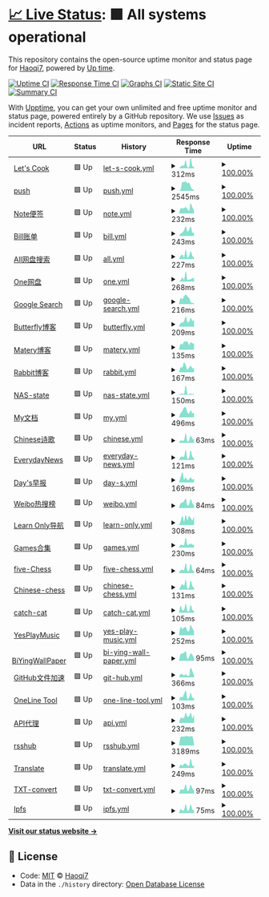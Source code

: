 # [📈 Live Status](https://Haoqi7.github.io/uptime): <!--live status--> **🟩 All systems operational**

This repository contains the open-source uptime monitor and status page for [Haoqi7](https://Haoqi7.github.io/uptime), powered by [Up time](https://github.com/upptime/upptime).

[![Uptime CI](https://github.com/Haoqi7/uptime/workflows/Uptime%20CI/badge.svg)](https://github.com/Haoqi7/uptime/actions?query=workflow%3A%22Uptime+CI%22)
[![Response Time CI](https://github.com/Haoqi7/uptime/workflows/Response%20Time%20CI/badge.svg)](https://github.com/Haoqi7/uptime/actions?query=workflow%3A%22Response+Time+CI%22)
[![Graphs CI](https://github.com/Haoqi7/uptime/workflows/Graphs%20CI/badge.svg)](https://github.com/Haoqi7/uptime/actions?query=workflow%3A%22Graphs+CI%22)
[![Static Site CI](https://github.com/Haoqi7/uptime/workflows/Static%20Site%20CI/badge.svg)](https://github.com/Haoqi7/uptime/actions?query=workflow%3A%22Static+Site+CI%22)
[![Summary CI](https://github.com/Haoqi7/uptime/workflows/Summary%20CI/badge.svg)](https://github.com/Haoqi7/uptime/actions?query=workflow%3A%22Summary+CI%22)

With [Upptime](https://upptime.js.org), you can get your own unlimited and free uptime monitor and status page, powered entirely by a GitHub repository. We use [Issues](https://github.com/Haoqi7/uptime/issues) as incident reports, [Actions](https://github.com/Haoqi7/uptime/actions) as uptime monitors, and [Pages](https://Haoqi7.github.io/uptime) for the status page.

<!--start: status pages-->
<!-- This summary is generated by Upptime (https://github.com/upptime/upptime) -->
<!-- Do not edit this manually, your changes will be overwritten -->
<!-- prettier-ignore -->
| URL | Status | History | Response Time | Uptime |
| --- | ------ | ------- | ------------- | ------ |
| <img alt="" src="https://icons.duckduckgo.com/ip3/cook.wasenk.cf.ico" height="13"> [Let's Cook](https://cook.wasenk.cf/) | 🟩 Up | [let-s-cook.yml](https://github.com/Haoqi7/uptime/commits/HEAD/history/let-s-cook.yml) | <details><summary><img alt="Response time graph" src="./graphs/let-s-cook/response-time-week.png" height="20"> 312ms</summary><br><a href="https://Haoqi7.github.io/uptime/history/let-s-cook"><img alt="Response time 424" src="https://img.shields.io/endpoint?url=https%3A%2F%2Fraw.githubusercontent.com%2FHaoqi7%2Fuptime%2FHEAD%2Fapi%2Flet-s-cook%2Fresponse-time.json"></a><br><a href="https://Haoqi7.github.io/uptime/history/let-s-cook"><img alt="24-hour response time 482" src="https://img.shields.io/endpoint?url=https%3A%2F%2Fraw.githubusercontent.com%2FHaoqi7%2Fuptime%2FHEAD%2Fapi%2Flet-s-cook%2Fresponse-time-day.json"></a><br><a href="https://Haoqi7.github.io/uptime/history/let-s-cook"><img alt="7-day response time 312" src="https://img.shields.io/endpoint?url=https%3A%2F%2Fraw.githubusercontent.com%2FHaoqi7%2Fuptime%2FHEAD%2Fapi%2Flet-s-cook%2Fresponse-time-week.json"></a><br><a href="https://Haoqi7.github.io/uptime/history/let-s-cook"><img alt="30-day response time 299" src="https://img.shields.io/endpoint?url=https%3A%2F%2Fraw.githubusercontent.com%2FHaoqi7%2Fuptime%2FHEAD%2Fapi%2Flet-s-cook%2Fresponse-time-month.json"></a><br><a href="https://Haoqi7.github.io/uptime/history/let-s-cook"><img alt="1-year response time 394" src="https://img.shields.io/endpoint?url=https%3A%2F%2Fraw.githubusercontent.com%2FHaoqi7%2Fuptime%2FHEAD%2Fapi%2Flet-s-cook%2Fresponse-time-year.json"></a></details> | <details><summary><a href="https://Haoqi7.github.io/uptime/history/let-s-cook">100.00%</a></summary><a href="https://Haoqi7.github.io/uptime/history/let-s-cook"><img alt="All-time uptime 97.35%" src="https://img.shields.io/endpoint?url=https%3A%2F%2Fraw.githubusercontent.com%2FHaoqi7%2Fuptime%2FHEAD%2Fapi%2Flet-s-cook%2Fuptime.json"></a><br><a href="https://Haoqi7.github.io/uptime/history/let-s-cook"><img alt="24-hour uptime 100.00%" src="https://img.shields.io/endpoint?url=https%3A%2F%2Fraw.githubusercontent.com%2FHaoqi7%2Fuptime%2FHEAD%2Fapi%2Flet-s-cook%2Fuptime-day.json"></a><br><a href="https://Haoqi7.github.io/uptime/history/let-s-cook"><img alt="7-day uptime 100.00%" src="https://img.shields.io/endpoint?url=https%3A%2F%2Fraw.githubusercontent.com%2FHaoqi7%2Fuptime%2FHEAD%2Fapi%2Flet-s-cook%2Fuptime-week.json"></a><br><a href="https://Haoqi7.github.io/uptime/history/let-s-cook"><img alt="30-day uptime 100.00%" src="https://img.shields.io/endpoint?url=https%3A%2F%2Fraw.githubusercontent.com%2FHaoqi7%2Fuptime%2FHEAD%2Fapi%2Flet-s-cook%2Fuptime-month.json"></a><br><a href="https://Haoqi7.github.io/uptime/history/let-s-cook"><img alt="1-year uptime 100.00%" src="https://img.shields.io/endpoint?url=https%3A%2F%2Fraw.githubusercontent.com%2FHaoqi7%2Fuptime%2FHEAD%2Fapi%2Flet-s-cook%2Fuptime-year.json"></a></details>
| <img alt="" src="https://icons.duckduckgo.com/ip3/server.haoqiyun.tk.ico" height="13"> [push](https://server.haoqiyun.tk/) | 🟩 Up | [push.yml](https://github.com/Haoqi7/uptime/commits/HEAD/history/push.yml) | <details><summary><img alt="Response time graph" src="./graphs/push/response-time-week.png" height="20"> 2545ms</summary><br><a href="https://Haoqi7.github.io/uptime/history/push"><img alt="Response time 2194" src="https://img.shields.io/endpoint?url=https%3A%2F%2Fraw.githubusercontent.com%2FHaoqi7%2Fuptime%2FHEAD%2Fapi%2Fpush%2Fresponse-time.json"></a><br><a href="https://Haoqi7.github.io/uptime/history/push"><img alt="24-hour response time 2657" src="https://img.shields.io/endpoint?url=https%3A%2F%2Fraw.githubusercontent.com%2FHaoqi7%2Fuptime%2FHEAD%2Fapi%2Fpush%2Fresponse-time-day.json"></a><br><a href="https://Haoqi7.github.io/uptime/history/push"><img alt="7-day response time 2545" src="https://img.shields.io/endpoint?url=https%3A%2F%2Fraw.githubusercontent.com%2FHaoqi7%2Fuptime%2FHEAD%2Fapi%2Fpush%2Fresponse-time-week.json"></a><br><a href="https://Haoqi7.github.io/uptime/history/push"><img alt="30-day response time 2442" src="https://img.shields.io/endpoint?url=https%3A%2F%2Fraw.githubusercontent.com%2FHaoqi7%2Fuptime%2FHEAD%2Fapi%2Fpush%2Fresponse-time-month.json"></a><br><a href="https://Haoqi7.github.io/uptime/history/push"><img alt="1-year response time 2194" src="https://img.shields.io/endpoint?url=https%3A%2F%2Fraw.githubusercontent.com%2FHaoqi7%2Fuptime%2FHEAD%2Fapi%2Fpush%2Fresponse-time-year.json"></a></details> | <details><summary><a href="https://Haoqi7.github.io/uptime/history/push">100.00%</a></summary><a href="https://Haoqi7.github.io/uptime/history/push"><img alt="All-time uptime 100.00%" src="https://img.shields.io/endpoint?url=https%3A%2F%2Fraw.githubusercontent.com%2FHaoqi7%2Fuptime%2FHEAD%2Fapi%2Fpush%2Fuptime.json"></a><br><a href="https://Haoqi7.github.io/uptime/history/push"><img alt="24-hour uptime 100.00%" src="https://img.shields.io/endpoint?url=https%3A%2F%2Fraw.githubusercontent.com%2FHaoqi7%2Fuptime%2FHEAD%2Fapi%2Fpush%2Fuptime-day.json"></a><br><a href="https://Haoqi7.github.io/uptime/history/push"><img alt="7-day uptime 100.00%" src="https://img.shields.io/endpoint?url=https%3A%2F%2Fraw.githubusercontent.com%2FHaoqi7%2Fuptime%2FHEAD%2Fapi%2Fpush%2Fuptime-week.json"></a><br><a href="https://Haoqi7.github.io/uptime/history/push"><img alt="30-day uptime 100.00%" src="https://img.shields.io/endpoint?url=https%3A%2F%2Fraw.githubusercontent.com%2FHaoqi7%2Fuptime%2FHEAD%2Fapi%2Fpush%2Fuptime-month.json"></a><br><a href="https://Haoqi7.github.io/uptime/history/push"><img alt="1-year uptime 100.00%" src="https://img.shields.io/endpoint?url=https%3A%2F%2Fraw.githubusercontent.com%2FHaoqi7%2Fuptime%2FHEAD%2Fapi%2Fpush%2Fuptime-year.json"></a></details>
| <img alt="" src="https://icons.duckduckgo.com/ip3/note.haoqiyun.tk.ico" height="13"> [Note便签](https://note.haoqiyun.tk/) | 🟩 Up | [note.yml](https://github.com/Haoqi7/uptime/commits/HEAD/history/note.yml) | <details><summary><img alt="Response time graph" src="./graphs/note/response-time-week.png" height="20"> 232ms</summary><br><a href="https://Haoqi7.github.io/uptime/history/note"><img alt="Response time 334" src="https://img.shields.io/endpoint?url=https%3A%2F%2Fraw.githubusercontent.com%2FHaoqi7%2Fuptime%2FHEAD%2Fapi%2Fnote%2Fresponse-time.json"></a><br><a href="https://Haoqi7.github.io/uptime/history/note"><img alt="24-hour response time 126" src="https://img.shields.io/endpoint?url=https%3A%2F%2Fraw.githubusercontent.com%2FHaoqi7%2Fuptime%2FHEAD%2Fapi%2Fnote%2Fresponse-time-day.json"></a><br><a href="https://Haoqi7.github.io/uptime/history/note"><img alt="7-day response time 232" src="https://img.shields.io/endpoint?url=https%3A%2F%2Fraw.githubusercontent.com%2FHaoqi7%2Fuptime%2FHEAD%2Fapi%2Fnote%2Fresponse-time-week.json"></a><br><a href="https://Haoqi7.github.io/uptime/history/note"><img alt="30-day response time 256" src="https://img.shields.io/endpoint?url=https%3A%2F%2Fraw.githubusercontent.com%2FHaoqi7%2Fuptime%2FHEAD%2Fapi%2Fnote%2Fresponse-time-month.json"></a><br><a href="https://Haoqi7.github.io/uptime/history/note"><img alt="1-year response time 363" src="https://img.shields.io/endpoint?url=https%3A%2F%2Fraw.githubusercontent.com%2FHaoqi7%2Fuptime%2FHEAD%2Fapi%2Fnote%2Fresponse-time-year.json"></a></details> | <details><summary><a href="https://Haoqi7.github.io/uptime/history/note">100.00%</a></summary><a href="https://Haoqi7.github.io/uptime/history/note"><img alt="All-time uptime 83.02%" src="https://img.shields.io/endpoint?url=https%3A%2F%2Fraw.githubusercontent.com%2FHaoqi7%2Fuptime%2FHEAD%2Fapi%2Fnote%2Fuptime.json"></a><br><a href="https://Haoqi7.github.io/uptime/history/note"><img alt="24-hour uptime 100.00%" src="https://img.shields.io/endpoint?url=https%3A%2F%2Fraw.githubusercontent.com%2FHaoqi7%2Fuptime%2FHEAD%2Fapi%2Fnote%2Fuptime-day.json"></a><br><a href="https://Haoqi7.github.io/uptime/history/note"><img alt="7-day uptime 100.00%" src="https://img.shields.io/endpoint?url=https%3A%2F%2Fraw.githubusercontent.com%2FHaoqi7%2Fuptime%2FHEAD%2Fapi%2Fnote%2Fuptime-week.json"></a><br><a href="https://Haoqi7.github.io/uptime/history/note"><img alt="30-day uptime 100.00%" src="https://img.shields.io/endpoint?url=https%3A%2F%2Fraw.githubusercontent.com%2FHaoqi7%2Fuptime%2FHEAD%2Fapi%2Fnote%2Fuptime-month.json"></a><br><a href="https://Haoqi7.github.io/uptime/history/note"><img alt="1-year uptime 98.47%" src="https://img.shields.io/endpoint?url=https%3A%2F%2Fraw.githubusercontent.com%2FHaoqi7%2Fuptime%2FHEAD%2Fapi%2Fnote%2Fuptime-year.json"></a></details>
| <img alt="" src="https://icons.duckduckgo.com/ip3/bill.wasenk.cf.ico" height="13"> [Bill账单](https://bill.wasenk.cf/) | 🟩 Up | [bill.yml](https://github.com/Haoqi7/uptime/commits/HEAD/history/bill.yml) | <details><summary><img alt="Response time graph" src="./graphs/bill/response-time-week.png" height="20"> 243ms</summary><br><a href="https://Haoqi7.github.io/uptime/history/bill"><img alt="Response time 359" src="https://img.shields.io/endpoint?url=https%3A%2F%2Fraw.githubusercontent.com%2FHaoqi7%2Fuptime%2FHEAD%2Fapi%2Fbill%2Fresponse-time.json"></a><br><a href="https://Haoqi7.github.io/uptime/history/bill"><img alt="24-hour response time 150" src="https://img.shields.io/endpoint?url=https%3A%2F%2Fraw.githubusercontent.com%2FHaoqi7%2Fuptime%2FHEAD%2Fapi%2Fbill%2Fresponse-time-day.json"></a><br><a href="https://Haoqi7.github.io/uptime/history/bill"><img alt="7-day response time 243" src="https://img.shields.io/endpoint?url=https%3A%2F%2Fraw.githubusercontent.com%2FHaoqi7%2Fuptime%2FHEAD%2Fapi%2Fbill%2Fresponse-time-week.json"></a><br><a href="https://Haoqi7.github.io/uptime/history/bill"><img alt="30-day response time 310" src="https://img.shields.io/endpoint?url=https%3A%2F%2Fraw.githubusercontent.com%2FHaoqi7%2Fuptime%2FHEAD%2Fapi%2Fbill%2Fresponse-time-month.json"></a><br><a href="https://Haoqi7.github.io/uptime/history/bill"><img alt="1-year response time 333" src="https://img.shields.io/endpoint?url=https%3A%2F%2Fraw.githubusercontent.com%2FHaoqi7%2Fuptime%2FHEAD%2Fapi%2Fbill%2Fresponse-time-year.json"></a></details> | <details><summary><a href="https://Haoqi7.github.io/uptime/history/bill">100.00%</a></summary><a href="https://Haoqi7.github.io/uptime/history/bill"><img alt="All-time uptime 97.36%" src="https://img.shields.io/endpoint?url=https%3A%2F%2Fraw.githubusercontent.com%2FHaoqi7%2Fuptime%2FHEAD%2Fapi%2Fbill%2Fuptime.json"></a><br><a href="https://Haoqi7.github.io/uptime/history/bill"><img alt="24-hour uptime 100.00%" src="https://img.shields.io/endpoint?url=https%3A%2F%2Fraw.githubusercontent.com%2FHaoqi7%2Fuptime%2FHEAD%2Fapi%2Fbill%2Fuptime-day.json"></a><br><a href="https://Haoqi7.github.io/uptime/history/bill"><img alt="7-day uptime 100.00%" src="https://img.shields.io/endpoint?url=https%3A%2F%2Fraw.githubusercontent.com%2FHaoqi7%2Fuptime%2FHEAD%2Fapi%2Fbill%2Fuptime-week.json"></a><br><a href="https://Haoqi7.github.io/uptime/history/bill"><img alt="30-day uptime 100.00%" src="https://img.shields.io/endpoint?url=https%3A%2F%2Fraw.githubusercontent.com%2FHaoqi7%2Fuptime%2FHEAD%2Fapi%2Fbill%2Fuptime-month.json"></a><br><a href="https://Haoqi7.github.io/uptime/history/bill"><img alt="1-year uptime 100.00%" src="https://img.shields.io/endpoint?url=https%3A%2F%2Fraw.githubusercontent.com%2FHaoqi7%2Fuptime%2FHEAD%2Fapi%2Fbill%2Fuptime-year.json"></a></details>
| <img alt="" src="https://icons.duckduckgo.com/ip3/search.haoqiyun.tk.ico" height="13"> [All网盘搜索](https://search.haoqiyun.tk/) | 🟩 Up | [all.yml](https://github.com/Haoqi7/uptime/commits/HEAD/history/all.yml) | <details><summary><img alt="Response time graph" src="./graphs/all/response-time-week.png" height="20"> 227ms</summary><br><a href="https://Haoqi7.github.io/uptime/history/all"><img alt="Response time 320" src="https://img.shields.io/endpoint?url=https%3A%2F%2Fraw.githubusercontent.com%2FHaoqi7%2Fuptime%2FHEAD%2Fapi%2Fall%2Fresponse-time.json"></a><br><a href="https://Haoqi7.github.io/uptime/history/all"><img alt="24-hour response time 218" src="https://img.shields.io/endpoint?url=https%3A%2F%2Fraw.githubusercontent.com%2FHaoqi7%2Fuptime%2FHEAD%2Fapi%2Fall%2Fresponse-time-day.json"></a><br><a href="https://Haoqi7.github.io/uptime/history/all"><img alt="7-day response time 227" src="https://img.shields.io/endpoint?url=https%3A%2F%2Fraw.githubusercontent.com%2FHaoqi7%2Fuptime%2FHEAD%2Fapi%2Fall%2Fresponse-time-week.json"></a><br><a href="https://Haoqi7.github.io/uptime/history/all"><img alt="30-day response time 240" src="https://img.shields.io/endpoint?url=https%3A%2F%2Fraw.githubusercontent.com%2FHaoqi7%2Fuptime%2FHEAD%2Fapi%2Fall%2Fresponse-time-month.json"></a><br><a href="https://Haoqi7.github.io/uptime/history/all"><img alt="1-year response time 349" src="https://img.shields.io/endpoint?url=https%3A%2F%2Fraw.githubusercontent.com%2FHaoqi7%2Fuptime%2FHEAD%2Fapi%2Fall%2Fresponse-time-year.json"></a></details> | <details><summary><a href="https://Haoqi7.github.io/uptime/history/all">100.00%</a></summary><a href="https://Haoqi7.github.io/uptime/history/all"><img alt="All-time uptime 83.70%" src="https://img.shields.io/endpoint?url=https%3A%2F%2Fraw.githubusercontent.com%2FHaoqi7%2Fuptime%2FHEAD%2Fapi%2Fall%2Fuptime.json"></a><br><a href="https://Haoqi7.github.io/uptime/history/all"><img alt="24-hour uptime 100.00%" src="https://img.shields.io/endpoint?url=https%3A%2F%2Fraw.githubusercontent.com%2FHaoqi7%2Fuptime%2FHEAD%2Fapi%2Fall%2Fuptime-day.json"></a><br><a href="https://Haoqi7.github.io/uptime/history/all"><img alt="7-day uptime 100.00%" src="https://img.shields.io/endpoint?url=https%3A%2F%2Fraw.githubusercontent.com%2FHaoqi7%2Fuptime%2FHEAD%2Fapi%2Fall%2Fuptime-week.json"></a><br><a href="https://Haoqi7.github.io/uptime/history/all"><img alt="30-day uptime 100.00%" src="https://img.shields.io/endpoint?url=https%3A%2F%2Fraw.githubusercontent.com%2FHaoqi7%2Fuptime%2FHEAD%2Fapi%2Fall%2Fuptime-month.json"></a><br><a href="https://Haoqi7.github.io/uptime/history/all"><img alt="1-year uptime 100.00%" src="https://img.shields.io/endpoint?url=https%3A%2F%2Fraw.githubusercontent.com%2FHaoqi7%2Fuptime%2FHEAD%2Fapi%2Fall%2Fuptime-year.json"></a></details>
| <img alt="" src="https://icons.duckduckgo.com/ip3/pan.haoqiyun.tk.ico" height="13"> [One网盘](https://pan.haoqiyun.tk/) | 🟩 Up | [one.yml](https://github.com/Haoqi7/uptime/commits/HEAD/history/one.yml) | <details><summary><img alt="Response time graph" src="./graphs/one/response-time-week.png" height="20"> 268ms</summary><br><a href="https://Haoqi7.github.io/uptime/history/one"><img alt="Response time 5138" src="https://img.shields.io/endpoint?url=https%3A%2F%2Fraw.githubusercontent.com%2FHaoqi7%2Fuptime%2FHEAD%2Fapi%2Fone%2Fresponse-time.json"></a><br><a href="https://Haoqi7.github.io/uptime/history/one"><img alt="24-hour response time 208" src="https://img.shields.io/endpoint?url=https%3A%2F%2Fraw.githubusercontent.com%2FHaoqi7%2Fuptime%2FHEAD%2Fapi%2Fone%2Fresponse-time-day.json"></a><br><a href="https://Haoqi7.github.io/uptime/history/one"><img alt="7-day response time 268" src="https://img.shields.io/endpoint?url=https%3A%2F%2Fraw.githubusercontent.com%2FHaoqi7%2Fuptime%2FHEAD%2Fapi%2Fone%2Fresponse-time-week.json"></a><br><a href="https://Haoqi7.github.io/uptime/history/one"><img alt="30-day response time 297" src="https://img.shields.io/endpoint?url=https%3A%2F%2Fraw.githubusercontent.com%2FHaoqi7%2Fuptime%2FHEAD%2Fapi%2Fone%2Fresponse-time-month.json"></a><br><a href="https://Haoqi7.github.io/uptime/history/one"><img alt="1-year response time 4962" src="https://img.shields.io/endpoint?url=https%3A%2F%2Fraw.githubusercontent.com%2FHaoqi7%2Fuptime%2FHEAD%2Fapi%2Fone%2Fresponse-time-year.json"></a></details> | <details><summary><a href="https://Haoqi7.github.io/uptime/history/one">100.00%</a></summary><a href="https://Haoqi7.github.io/uptime/history/one"><img alt="All-time uptime 95.93%" src="https://img.shields.io/endpoint?url=https%3A%2F%2Fraw.githubusercontent.com%2FHaoqi7%2Fuptime%2FHEAD%2Fapi%2Fone%2Fuptime.json"></a><br><a href="https://Haoqi7.github.io/uptime/history/one"><img alt="24-hour uptime 100.00%" src="https://img.shields.io/endpoint?url=https%3A%2F%2Fraw.githubusercontent.com%2FHaoqi7%2Fuptime%2FHEAD%2Fapi%2Fone%2Fuptime-day.json"></a><br><a href="https://Haoqi7.github.io/uptime/history/one"><img alt="7-day uptime 100.00%" src="https://img.shields.io/endpoint?url=https%3A%2F%2Fraw.githubusercontent.com%2FHaoqi7%2Fuptime%2FHEAD%2Fapi%2Fone%2Fuptime-week.json"></a><br><a href="https://Haoqi7.github.io/uptime/history/one"><img alt="30-day uptime 100.00%" src="https://img.shields.io/endpoint?url=https%3A%2F%2Fraw.githubusercontent.com%2FHaoqi7%2Fuptime%2FHEAD%2Fapi%2Fone%2Fuptime-month.json"></a><br><a href="https://Haoqi7.github.io/uptime/history/one"><img alt="1-year uptime 96.85%" src="https://img.shields.io/endpoint?url=https%3A%2F%2Fraw.githubusercontent.com%2FHaoqi7%2Fuptime%2FHEAD%2Fapi%2Fone%2Fuptime-year.json"></a></details>
| <img alt="" src="https://icons.duckduckgo.com/ip3/google.haoqiyun.tk.ico" height="13"> [Google Search](https://google.haoqiyun.tk/) | 🟩 Up | [google-search.yml](https://github.com/Haoqi7/uptime/commits/HEAD/history/google-search.yml) | <details><summary><img alt="Response time graph" src="./graphs/google-search/response-time-week.png" height="20"> 216ms</summary><br><a href="https://Haoqi7.github.io/uptime/history/google-search"><img alt="Response time 976" src="https://img.shields.io/endpoint?url=https%3A%2F%2Fraw.githubusercontent.com%2FHaoqi7%2Fuptime%2FHEAD%2Fapi%2Fgoogle-search%2Fresponse-time.json"></a><br><a href="https://Haoqi7.github.io/uptime/history/google-search"><img alt="24-hour response time 151" src="https://img.shields.io/endpoint?url=https%3A%2F%2Fraw.githubusercontent.com%2FHaoqi7%2Fuptime%2FHEAD%2Fapi%2Fgoogle-search%2Fresponse-time-day.json"></a><br><a href="https://Haoqi7.github.io/uptime/history/google-search"><img alt="7-day response time 216" src="https://img.shields.io/endpoint?url=https%3A%2F%2Fraw.githubusercontent.com%2FHaoqi7%2Fuptime%2FHEAD%2Fapi%2Fgoogle-search%2Fresponse-time-week.json"></a><br><a href="https://Haoqi7.github.io/uptime/history/google-search"><img alt="30-day response time 268" src="https://img.shields.io/endpoint?url=https%3A%2F%2Fraw.githubusercontent.com%2FHaoqi7%2Fuptime%2FHEAD%2Fapi%2Fgoogle-search%2Fresponse-time-month.json"></a><br><a href="https://Haoqi7.github.io/uptime/history/google-search"><img alt="1-year response time 929" src="https://img.shields.io/endpoint?url=https%3A%2F%2Fraw.githubusercontent.com%2FHaoqi7%2Fuptime%2FHEAD%2Fapi%2Fgoogle-search%2Fresponse-time-year.json"></a></details> | <details><summary><a href="https://Haoqi7.github.io/uptime/history/google-search">100.00%</a></summary><a href="https://Haoqi7.github.io/uptime/history/google-search"><img alt="All-time uptime 97.33%" src="https://img.shields.io/endpoint?url=https%3A%2F%2Fraw.githubusercontent.com%2FHaoqi7%2Fuptime%2FHEAD%2Fapi%2Fgoogle-search%2Fuptime.json"></a><br><a href="https://Haoqi7.github.io/uptime/history/google-search"><img alt="24-hour uptime 100.00%" src="https://img.shields.io/endpoint?url=https%3A%2F%2Fraw.githubusercontent.com%2FHaoqi7%2Fuptime%2FHEAD%2Fapi%2Fgoogle-search%2Fuptime-day.json"></a><br><a href="https://Haoqi7.github.io/uptime/history/google-search"><img alt="7-day uptime 100.00%" src="https://img.shields.io/endpoint?url=https%3A%2F%2Fraw.githubusercontent.com%2FHaoqi7%2Fuptime%2FHEAD%2Fapi%2Fgoogle-search%2Fuptime-week.json"></a><br><a href="https://Haoqi7.github.io/uptime/history/google-search"><img alt="30-day uptime 100.00%" src="https://img.shields.io/endpoint?url=https%3A%2F%2Fraw.githubusercontent.com%2FHaoqi7%2Fuptime%2FHEAD%2Fapi%2Fgoogle-search%2Fuptime-month.json"></a><br><a href="https://Haoqi7.github.io/uptime/history/google-search"><img alt="1-year uptime 100.00%" src="https://img.shields.io/endpoint?url=https%3A%2F%2Fraw.githubusercontent.com%2FHaoqi7%2Fuptime%2FHEAD%2Fapi%2Fgoogle-search%2Fuptime-year.json"></a></details>
| <img alt="" src="https://icons.duckduckgo.com/ip3/haoqiyun.tk.ico" height="13"> [Butterfly博客](https://haoqiyun.tk/) | 🟩 Up | [butterfly.yml](https://github.com/Haoqi7/uptime/commits/HEAD/history/butterfly.yml) | <details><summary><img alt="Response time graph" src="./graphs/butterfly/response-time-week.png" height="20"> 209ms</summary><br><a href="https://Haoqi7.github.io/uptime/history/butterfly"><img alt="Response time 243" src="https://img.shields.io/endpoint?url=https%3A%2F%2Fraw.githubusercontent.com%2FHaoqi7%2Fuptime%2FHEAD%2Fapi%2Fbutterfly%2Fresponse-time.json"></a><br><a href="https://Haoqi7.github.io/uptime/history/butterfly"><img alt="24-hour response time 303" src="https://img.shields.io/endpoint?url=https%3A%2F%2Fraw.githubusercontent.com%2FHaoqi7%2Fuptime%2FHEAD%2Fapi%2Fbutterfly%2Fresponse-time-day.json"></a><br><a href="https://Haoqi7.github.io/uptime/history/butterfly"><img alt="7-day response time 209" src="https://img.shields.io/endpoint?url=https%3A%2F%2Fraw.githubusercontent.com%2FHaoqi7%2Fuptime%2FHEAD%2Fapi%2Fbutterfly%2Fresponse-time-week.json"></a><br><a href="https://Haoqi7.github.io/uptime/history/butterfly"><img alt="30-day response time 257" src="https://img.shields.io/endpoint?url=https%3A%2F%2Fraw.githubusercontent.com%2FHaoqi7%2Fuptime%2FHEAD%2Fapi%2Fbutterfly%2Fresponse-time-month.json"></a><br><a href="https://Haoqi7.github.io/uptime/history/butterfly"><img alt="1-year response time 261" src="https://img.shields.io/endpoint?url=https%3A%2F%2Fraw.githubusercontent.com%2FHaoqi7%2Fuptime%2FHEAD%2Fapi%2Fbutterfly%2Fresponse-time-year.json"></a></details> | <details><summary><a href="https://Haoqi7.github.io/uptime/history/butterfly">100.00%</a></summary><a href="https://Haoqi7.github.io/uptime/history/butterfly"><img alt="All-time uptime 97.33%" src="https://img.shields.io/endpoint?url=https%3A%2F%2Fraw.githubusercontent.com%2FHaoqi7%2Fuptime%2FHEAD%2Fapi%2Fbutterfly%2Fuptime.json"></a><br><a href="https://Haoqi7.github.io/uptime/history/butterfly"><img alt="24-hour uptime 100.00%" src="https://img.shields.io/endpoint?url=https%3A%2F%2Fraw.githubusercontent.com%2FHaoqi7%2Fuptime%2FHEAD%2Fapi%2Fbutterfly%2Fuptime-day.json"></a><br><a href="https://Haoqi7.github.io/uptime/history/butterfly"><img alt="7-day uptime 100.00%" src="https://img.shields.io/endpoint?url=https%3A%2F%2Fraw.githubusercontent.com%2FHaoqi7%2Fuptime%2FHEAD%2Fapi%2Fbutterfly%2Fuptime-week.json"></a><br><a href="https://Haoqi7.github.io/uptime/history/butterfly"><img alt="30-day uptime 100.00%" src="https://img.shields.io/endpoint?url=https%3A%2F%2Fraw.githubusercontent.com%2FHaoqi7%2Fuptime%2FHEAD%2Fapi%2Fbutterfly%2Fuptime-month.json"></a><br><a href="https://Haoqi7.github.io/uptime/history/butterfly"><img alt="1-year uptime 100.00%" src="https://img.shields.io/endpoint?url=https%3A%2F%2Fraw.githubusercontent.com%2FHaoqi7%2Fuptime%2FHEAD%2Fapi%2Fbutterfly%2Fuptime-year.json"></a></details>
| <img alt="" src="https://icons.duckduckgo.com/ip3/haoqiyung.github.io.ico" height="13"> [Matery博客](https://haoqiyung.github.io/) | 🟩 Up | [matery.yml](https://github.com/Haoqi7/uptime/commits/HEAD/history/matery.yml) | <details><summary><img alt="Response time graph" src="./graphs/matery/response-time-week.png" height="20"> 135ms</summary><br><a href="https://Haoqi7.github.io/uptime/history/matery"><img alt="Response time 130" src="https://img.shields.io/endpoint?url=https%3A%2F%2Fraw.githubusercontent.com%2FHaoqi7%2Fuptime%2FHEAD%2Fapi%2Fmatery%2Fresponse-time.json"></a><br><a href="https://Haoqi7.github.io/uptime/history/matery"><img alt="24-hour response time 130" src="https://img.shields.io/endpoint?url=https%3A%2F%2Fraw.githubusercontent.com%2FHaoqi7%2Fuptime%2FHEAD%2Fapi%2Fmatery%2Fresponse-time-day.json"></a><br><a href="https://Haoqi7.github.io/uptime/history/matery"><img alt="7-day response time 135" src="https://img.shields.io/endpoint?url=https%3A%2F%2Fraw.githubusercontent.com%2FHaoqi7%2Fuptime%2FHEAD%2Fapi%2Fmatery%2Fresponse-time-week.json"></a><br><a href="https://Haoqi7.github.io/uptime/history/matery"><img alt="30-day response time 245" src="https://img.shields.io/endpoint?url=https%3A%2F%2Fraw.githubusercontent.com%2FHaoqi7%2Fuptime%2FHEAD%2Fapi%2Fmatery%2Fresponse-time-month.json"></a><br><a href="https://Haoqi7.github.io/uptime/history/matery"><img alt="1-year response time 129" src="https://img.shields.io/endpoint?url=https%3A%2F%2Fraw.githubusercontent.com%2FHaoqi7%2Fuptime%2FHEAD%2Fapi%2Fmatery%2Fresponse-time-year.json"></a></details> | <details><summary><a href="https://Haoqi7.github.io/uptime/history/matery">100.00%</a></summary><a href="https://Haoqi7.github.io/uptime/history/matery"><img alt="All-time uptime 86.35%" src="https://img.shields.io/endpoint?url=https%3A%2F%2Fraw.githubusercontent.com%2FHaoqi7%2Fuptime%2FHEAD%2Fapi%2Fmatery%2Fuptime.json"></a><br><a href="https://Haoqi7.github.io/uptime/history/matery"><img alt="24-hour uptime 100.00%" src="https://img.shields.io/endpoint?url=https%3A%2F%2Fraw.githubusercontent.com%2FHaoqi7%2Fuptime%2FHEAD%2Fapi%2Fmatery%2Fuptime-day.json"></a><br><a href="https://Haoqi7.github.io/uptime/history/matery"><img alt="7-day uptime 100.00%" src="https://img.shields.io/endpoint?url=https%3A%2F%2Fraw.githubusercontent.com%2FHaoqi7%2Fuptime%2FHEAD%2Fapi%2Fmatery%2Fuptime-week.json"></a><br><a href="https://Haoqi7.github.io/uptime/history/matery"><img alt="30-day uptime 100.00%" src="https://img.shields.io/endpoint?url=https%3A%2F%2Fraw.githubusercontent.com%2FHaoqi7%2Fuptime%2FHEAD%2Fapi%2Fmatery%2Fuptime-month.json"></a><br><a href="https://Haoqi7.github.io/uptime/history/matery"><img alt="1-year uptime 100.00%" src="https://img.shields.io/endpoint?url=https%3A%2F%2Fraw.githubusercontent.com%2FHaoqi7%2Fuptime%2FHEAD%2Fapi%2Fmatery%2Fuptime-year.json"></a></details>
| <img alt="" src="https://icons.duckduckgo.com/ip3/haoqi7.github.io.ico" height="13"> [Rabbit博客](https://haoqi7.github.io/) | 🟩 Up | [rabbit.yml](https://github.com/Haoqi7/uptime/commits/HEAD/history/rabbit.yml) | <details><summary><img alt="Response time graph" src="./graphs/rabbit/response-time-week.png" height="20"> 167ms</summary><br><a href="https://Haoqi7.github.io/uptime/history/rabbit"><img alt="Response time 101" src="https://img.shields.io/endpoint?url=https%3A%2F%2Fraw.githubusercontent.com%2FHaoqi7%2Fuptime%2FHEAD%2Fapi%2Frabbit%2Fresponse-time.json"></a><br><a href="https://Haoqi7.github.io/uptime/history/rabbit"><img alt="24-hour response time 127" src="https://img.shields.io/endpoint?url=https%3A%2F%2Fraw.githubusercontent.com%2FHaoqi7%2Fuptime%2FHEAD%2Fapi%2Frabbit%2Fresponse-time-day.json"></a><br><a href="https://Haoqi7.github.io/uptime/history/rabbit"><img alt="7-day response time 167" src="https://img.shields.io/endpoint?url=https%3A%2F%2Fraw.githubusercontent.com%2FHaoqi7%2Fuptime%2FHEAD%2Fapi%2Frabbit%2Fresponse-time-week.json"></a><br><a href="https://Haoqi7.github.io/uptime/history/rabbit"><img alt="30-day response time 266" src="https://img.shields.io/endpoint?url=https%3A%2F%2Fraw.githubusercontent.com%2FHaoqi7%2Fuptime%2FHEAD%2Fapi%2Frabbit%2Fresponse-time-month.json"></a><br><a href="https://Haoqi7.github.io/uptime/history/rabbit"><img alt="1-year response time 110" src="https://img.shields.io/endpoint?url=https%3A%2F%2Fraw.githubusercontent.com%2FHaoqi7%2Fuptime%2FHEAD%2Fapi%2Frabbit%2Fresponse-time-year.json"></a></details> | <details><summary><a href="https://Haoqi7.github.io/uptime/history/rabbit">100.00%</a></summary><a href="https://Haoqi7.github.io/uptime/history/rabbit"><img alt="All-time uptime 86.37%" src="https://img.shields.io/endpoint?url=https%3A%2F%2Fraw.githubusercontent.com%2FHaoqi7%2Fuptime%2FHEAD%2Fapi%2Frabbit%2Fuptime.json"></a><br><a href="https://Haoqi7.github.io/uptime/history/rabbit"><img alt="24-hour uptime 100.00%" src="https://img.shields.io/endpoint?url=https%3A%2F%2Fraw.githubusercontent.com%2FHaoqi7%2Fuptime%2FHEAD%2Fapi%2Frabbit%2Fuptime-day.json"></a><br><a href="https://Haoqi7.github.io/uptime/history/rabbit"><img alt="7-day uptime 100.00%" src="https://img.shields.io/endpoint?url=https%3A%2F%2Fraw.githubusercontent.com%2FHaoqi7%2Fuptime%2FHEAD%2Fapi%2Frabbit%2Fuptime-week.json"></a><br><a href="https://Haoqi7.github.io/uptime/history/rabbit"><img alt="30-day uptime 100.00%" src="https://img.shields.io/endpoint?url=https%3A%2F%2Fraw.githubusercontent.com%2FHaoqi7%2Fuptime%2FHEAD%2Fapi%2Frabbit%2Fuptime-month.json"></a><br><a href="https://Haoqi7.github.io/uptime/history/rabbit"><img alt="1-year uptime 100.00%" src="https://img.shields.io/endpoint?url=https%3A%2F%2Fraw.githubusercontent.com%2FHaoqi7%2Fuptime%2FHEAD%2Fapi%2Frabbit%2Fuptime-year.json"></a></details>
| <img alt="" src="https://icons.duckduckgo.com/ip3/nas-state.vercel.app.ico" height="13"> [NAS-state](https://nas-state.vercel.app/) | 🟩 Up | [nas-state.yml](https://github.com/Haoqi7/uptime/commits/HEAD/history/nas-state.yml) | <details><summary><img alt="Response time graph" src="./graphs/nas-state/response-time-week.png" height="20"> 150ms</summary><br><a href="https://Haoqi7.github.io/uptime/history/nas-state"><img alt="Response time 135" src="https://img.shields.io/endpoint?url=https%3A%2F%2Fraw.githubusercontent.com%2FHaoqi7%2Fuptime%2FHEAD%2Fapi%2Fnas-state%2Fresponse-time.json"></a><br><a href="https://Haoqi7.github.io/uptime/history/nas-state"><img alt="24-hour response time 225" src="https://img.shields.io/endpoint?url=https%3A%2F%2Fraw.githubusercontent.com%2FHaoqi7%2Fuptime%2FHEAD%2Fapi%2Fnas-state%2Fresponse-time-day.json"></a><br><a href="https://Haoqi7.github.io/uptime/history/nas-state"><img alt="7-day response time 150" src="https://img.shields.io/endpoint?url=https%3A%2F%2Fraw.githubusercontent.com%2FHaoqi7%2Fuptime%2FHEAD%2Fapi%2Fnas-state%2Fresponse-time-week.json"></a><br><a href="https://Haoqi7.github.io/uptime/history/nas-state"><img alt="30-day response time 130" src="https://img.shields.io/endpoint?url=https%3A%2F%2Fraw.githubusercontent.com%2FHaoqi7%2Fuptime%2FHEAD%2Fapi%2Fnas-state%2Fresponse-time-month.json"></a><br><a href="https://Haoqi7.github.io/uptime/history/nas-state"><img alt="1-year response time 141" src="https://img.shields.io/endpoint?url=https%3A%2F%2Fraw.githubusercontent.com%2FHaoqi7%2Fuptime%2FHEAD%2Fapi%2Fnas-state%2Fresponse-time-year.json"></a></details> | <details><summary><a href="https://Haoqi7.github.io/uptime/history/nas-state">100.00%</a></summary><a href="https://Haoqi7.github.io/uptime/history/nas-state"><img alt="All-time uptime 99.97%" src="https://img.shields.io/endpoint?url=https%3A%2F%2Fraw.githubusercontent.com%2FHaoqi7%2Fuptime%2FHEAD%2Fapi%2Fnas-state%2Fuptime.json"></a><br><a href="https://Haoqi7.github.io/uptime/history/nas-state"><img alt="24-hour uptime 100.00%" src="https://img.shields.io/endpoint?url=https%3A%2F%2Fraw.githubusercontent.com%2FHaoqi7%2Fuptime%2FHEAD%2Fapi%2Fnas-state%2Fuptime-day.json"></a><br><a href="https://Haoqi7.github.io/uptime/history/nas-state"><img alt="7-day uptime 100.00%" src="https://img.shields.io/endpoint?url=https%3A%2F%2Fraw.githubusercontent.com%2FHaoqi7%2Fuptime%2FHEAD%2Fapi%2Fnas-state%2Fuptime-week.json"></a><br><a href="https://Haoqi7.github.io/uptime/history/nas-state"><img alt="30-day uptime 100.00%" src="https://img.shields.io/endpoint?url=https%3A%2F%2Fraw.githubusercontent.com%2FHaoqi7%2Fuptime%2FHEAD%2Fapi%2Fnas-state%2Fuptime-month.json"></a><br><a href="https://Haoqi7.github.io/uptime/history/nas-state"><img alt="1-year uptime 100.00%" src="https://img.shields.io/endpoint?url=https%3A%2F%2Fraw.githubusercontent.com%2FHaoqi7%2Fuptime%2FHEAD%2Fapi%2Fnas-state%2Fuptime-year.json"></a></details>
| <img alt="" src="https://icons.duckduckgo.com/ip3/wasenk.cf.ico" height="13"> [My文档](https://wasenk.cf) | 🟩 Up | [my.yml](https://github.com/Haoqi7/uptime/commits/HEAD/history/my.yml) | <details><summary><img alt="Response time graph" src="./graphs/my/response-time-week.png" height="20"> 496ms</summary><br><a href="https://Haoqi7.github.io/uptime/history/my"><img alt="Response time 772" src="https://img.shields.io/endpoint?url=https%3A%2F%2Fraw.githubusercontent.com%2FHaoqi7%2Fuptime%2FHEAD%2Fapi%2Fmy%2Fresponse-time.json"></a><br><a href="https://Haoqi7.github.io/uptime/history/my"><img alt="24-hour response time 339" src="https://img.shields.io/endpoint?url=https%3A%2F%2Fraw.githubusercontent.com%2FHaoqi7%2Fuptime%2FHEAD%2Fapi%2Fmy%2Fresponse-time-day.json"></a><br><a href="https://Haoqi7.github.io/uptime/history/my"><img alt="7-day response time 496" src="https://img.shields.io/endpoint?url=https%3A%2F%2Fraw.githubusercontent.com%2FHaoqi7%2Fuptime%2FHEAD%2Fapi%2Fmy%2Fresponse-time-week.json"></a><br><a href="https://Haoqi7.github.io/uptime/history/my"><img alt="30-day response time 521" src="https://img.shields.io/endpoint?url=https%3A%2F%2Fraw.githubusercontent.com%2FHaoqi7%2Fuptime%2FHEAD%2Fapi%2Fmy%2Fresponse-time-month.json"></a><br><a href="https://Haoqi7.github.io/uptime/history/my"><img alt="1-year response time 718" src="https://img.shields.io/endpoint?url=https%3A%2F%2Fraw.githubusercontent.com%2FHaoqi7%2Fuptime%2FHEAD%2Fapi%2Fmy%2Fresponse-time-year.json"></a></details> | <details><summary><a href="https://Haoqi7.github.io/uptime/history/my">100.00%</a></summary><a href="https://Haoqi7.github.io/uptime/history/my"><img alt="All-time uptime 97.29%" src="https://img.shields.io/endpoint?url=https%3A%2F%2Fraw.githubusercontent.com%2FHaoqi7%2Fuptime%2FHEAD%2Fapi%2Fmy%2Fuptime.json"></a><br><a href="https://Haoqi7.github.io/uptime/history/my"><img alt="24-hour uptime 100.00%" src="https://img.shields.io/endpoint?url=https%3A%2F%2Fraw.githubusercontent.com%2FHaoqi7%2Fuptime%2FHEAD%2Fapi%2Fmy%2Fuptime-day.json"></a><br><a href="https://Haoqi7.github.io/uptime/history/my"><img alt="7-day uptime 100.00%" src="https://img.shields.io/endpoint?url=https%3A%2F%2Fraw.githubusercontent.com%2FHaoqi7%2Fuptime%2FHEAD%2Fapi%2Fmy%2Fuptime-week.json"></a><br><a href="https://Haoqi7.github.io/uptime/history/my"><img alt="30-day uptime 100.00%" src="https://img.shields.io/endpoint?url=https%3A%2F%2Fraw.githubusercontent.com%2FHaoqi7%2Fuptime%2FHEAD%2Fapi%2Fmy%2Fuptime-month.json"></a><br><a href="https://Haoqi7.github.io/uptime/history/my"><img alt="1-year uptime 100.00%" src="https://img.shields.io/endpoint?url=https%3A%2F%2Fraw.githubusercontent.com%2FHaoqi7%2Fuptime%2FHEAD%2Fapi%2Fmy%2Fuptime-year.json"></a></details>
| <img alt="" src="https://icons.duckduckgo.com/ip3/haoqi7.github.io.ico" height="13"> [Chinese诗歌](https://haoqi7.github.io/poetry/) | 🟩 Up | [chinese.yml](https://github.com/Haoqi7/uptime/commits/HEAD/history/chinese.yml) | <details><summary><img alt="Response time graph" src="./graphs/chinese/response-time-week.png" height="20"> 63ms</summary><br><a href="https://Haoqi7.github.io/uptime/history/chinese"><img alt="Response time 48" src="https://img.shields.io/endpoint?url=https%3A%2F%2Fraw.githubusercontent.com%2FHaoqi7%2Fuptime%2FHEAD%2Fapi%2Fchinese%2Fresponse-time.json"></a><br><a href="https://Haoqi7.github.io/uptime/history/chinese"><img alt="24-hour response time 31" src="https://img.shields.io/endpoint?url=https%3A%2F%2Fraw.githubusercontent.com%2FHaoqi7%2Fuptime%2FHEAD%2Fapi%2Fchinese%2Fresponse-time-day.json"></a><br><a href="https://Haoqi7.github.io/uptime/history/chinese"><img alt="7-day response time 63" src="https://img.shields.io/endpoint?url=https%3A%2F%2Fraw.githubusercontent.com%2FHaoqi7%2Fuptime%2FHEAD%2Fapi%2Fchinese%2Fresponse-time-week.json"></a><br><a href="https://Haoqi7.github.io/uptime/history/chinese"><img alt="30-day response time 58" src="https://img.shields.io/endpoint?url=https%3A%2F%2Fraw.githubusercontent.com%2FHaoqi7%2Fuptime%2FHEAD%2Fapi%2Fchinese%2Fresponse-time-month.json"></a><br><a href="https://Haoqi7.github.io/uptime/history/chinese"><img alt="1-year response time 51" src="https://img.shields.io/endpoint?url=https%3A%2F%2Fraw.githubusercontent.com%2FHaoqi7%2Fuptime%2FHEAD%2Fapi%2Fchinese%2Fresponse-time-year.json"></a></details> | <details><summary><a href="https://Haoqi7.github.io/uptime/history/chinese">100.00%</a></summary><a href="https://Haoqi7.github.io/uptime/history/chinese"><img alt="All-time uptime 97.24%" src="https://img.shields.io/endpoint?url=https%3A%2F%2Fraw.githubusercontent.com%2FHaoqi7%2Fuptime%2FHEAD%2Fapi%2Fchinese%2Fuptime.json"></a><br><a href="https://Haoqi7.github.io/uptime/history/chinese"><img alt="24-hour uptime 100.00%" src="https://img.shields.io/endpoint?url=https%3A%2F%2Fraw.githubusercontent.com%2FHaoqi7%2Fuptime%2FHEAD%2Fapi%2Fchinese%2Fuptime-day.json"></a><br><a href="https://Haoqi7.github.io/uptime/history/chinese"><img alt="7-day uptime 100.00%" src="https://img.shields.io/endpoint?url=https%3A%2F%2Fraw.githubusercontent.com%2FHaoqi7%2Fuptime%2FHEAD%2Fapi%2Fchinese%2Fuptime-week.json"></a><br><a href="https://Haoqi7.github.io/uptime/history/chinese"><img alt="30-day uptime 100.00%" src="https://img.shields.io/endpoint?url=https%3A%2F%2Fraw.githubusercontent.com%2FHaoqi7%2Fuptime%2FHEAD%2Fapi%2Fchinese%2Fuptime-month.json"></a><br><a href="https://Haoqi7.github.io/uptime/history/chinese"><img alt="1-year uptime 100.00%" src="https://img.shields.io/endpoint?url=https%3A%2F%2Fraw.githubusercontent.com%2FHaoqi7%2Fuptime%2FHEAD%2Fapi%2Fchinese%2Fuptime-year.json"></a></details>
| <img alt="" src="https://icons.duckduckgo.com/ip3/haoqi7.github.io.ico" height="13"> [EverydayNews](https://haoqi7.github.io/EverydayNews) | 🟩 Up | [everyday-news.yml](https://github.com/Haoqi7/uptime/commits/HEAD/history/everyday-news.yml) | <details><summary><img alt="Response time graph" src="./graphs/everyday-news/response-time-week.png" height="20"> 121ms</summary><br><a href="https://Haoqi7.github.io/uptime/history/everyday-news"><img alt="Response time 78" src="https://img.shields.io/endpoint?url=https%3A%2F%2Fraw.githubusercontent.com%2FHaoqi7%2Fuptime%2FHEAD%2Fapi%2Feveryday-news%2Fresponse-time.json"></a><br><a href="https://Haoqi7.github.io/uptime/history/everyday-news"><img alt="24-hour response time 42" src="https://img.shields.io/endpoint?url=https%3A%2F%2Fraw.githubusercontent.com%2FHaoqi7%2Fuptime%2FHEAD%2Fapi%2Feveryday-news%2Fresponse-time-day.json"></a><br><a href="https://Haoqi7.github.io/uptime/history/everyday-news"><img alt="7-day response time 121" src="https://img.shields.io/endpoint?url=https%3A%2F%2Fraw.githubusercontent.com%2FHaoqi7%2Fuptime%2FHEAD%2Fapi%2Feveryday-news%2Fresponse-time-week.json"></a><br><a href="https://Haoqi7.github.io/uptime/history/everyday-news"><img alt="30-day response time 96" src="https://img.shields.io/endpoint?url=https%3A%2F%2Fraw.githubusercontent.com%2FHaoqi7%2Fuptime%2FHEAD%2Fapi%2Feveryday-news%2Fresponse-time-month.json"></a><br><a href="https://Haoqi7.github.io/uptime/history/everyday-news"><img alt="1-year response time 80" src="https://img.shields.io/endpoint?url=https%3A%2F%2Fraw.githubusercontent.com%2FHaoqi7%2Fuptime%2FHEAD%2Fapi%2Feveryday-news%2Fresponse-time-year.json"></a></details> | <details><summary><a href="https://Haoqi7.github.io/uptime/history/everyday-news">100.00%</a></summary><a href="https://Haoqi7.github.io/uptime/history/everyday-news"><img alt="All-time uptime 97.24%" src="https://img.shields.io/endpoint?url=https%3A%2F%2Fraw.githubusercontent.com%2FHaoqi7%2Fuptime%2FHEAD%2Fapi%2Feveryday-news%2Fuptime.json"></a><br><a href="https://Haoqi7.github.io/uptime/history/everyday-news"><img alt="24-hour uptime 100.00%" src="https://img.shields.io/endpoint?url=https%3A%2F%2Fraw.githubusercontent.com%2FHaoqi7%2Fuptime%2FHEAD%2Fapi%2Feveryday-news%2Fuptime-day.json"></a><br><a href="https://Haoqi7.github.io/uptime/history/everyday-news"><img alt="7-day uptime 100.00%" src="https://img.shields.io/endpoint?url=https%3A%2F%2Fraw.githubusercontent.com%2FHaoqi7%2Fuptime%2FHEAD%2Fapi%2Feveryday-news%2Fuptime-week.json"></a><br><a href="https://Haoqi7.github.io/uptime/history/everyday-news"><img alt="30-day uptime 100.00%" src="https://img.shields.io/endpoint?url=https%3A%2F%2Fraw.githubusercontent.com%2FHaoqi7%2Fuptime%2FHEAD%2Fapi%2Feveryday-news%2Fuptime-month.json"></a><br><a href="https://Haoqi7.github.io/uptime/history/everyday-news"><img alt="1-year uptime 100.00%" src="https://img.shields.io/endpoint?url=https%3A%2F%2Fraw.githubusercontent.com%2FHaoqi7%2Fuptime%2FHEAD%2Fapi%2Feveryday-news%2Fuptime-year.json"></a></details>
| <img alt="" src="https://icons.duckduckgo.com/ip3/news.haoqiyun.tk.ico" height="13"> [Day's早报](https://news.haoqiyun.tk/) | 🟩 Up | [day-s.yml](https://github.com/Haoqi7/uptime/commits/HEAD/history/day-s.yml) | <details><summary><img alt="Response time graph" src="./graphs/day-s/response-time-week.png" height="20"> 169ms</summary><br><a href="https://Haoqi7.github.io/uptime/history/day-s"><img alt="Response time 254" src="https://img.shields.io/endpoint?url=https%3A%2F%2Fraw.githubusercontent.com%2FHaoqi7%2Fuptime%2FHEAD%2Fapi%2Fday-s%2Fresponse-time.json"></a><br><a href="https://Haoqi7.github.io/uptime/history/day-s"><img alt="24-hour response time 111" src="https://img.shields.io/endpoint?url=https%3A%2F%2Fraw.githubusercontent.com%2FHaoqi7%2Fuptime%2FHEAD%2Fapi%2Fday-s%2Fresponse-time-day.json"></a><br><a href="https://Haoqi7.github.io/uptime/history/day-s"><img alt="7-day response time 169" src="https://img.shields.io/endpoint?url=https%3A%2F%2Fraw.githubusercontent.com%2FHaoqi7%2Fuptime%2FHEAD%2Fapi%2Fday-s%2Fresponse-time-week.json"></a><br><a href="https://Haoqi7.github.io/uptime/history/day-s"><img alt="30-day response time 205" src="https://img.shields.io/endpoint?url=https%3A%2F%2Fraw.githubusercontent.com%2FHaoqi7%2Fuptime%2FHEAD%2Fapi%2Fday-s%2Fresponse-time-month.json"></a><br><a href="https://Haoqi7.github.io/uptime/history/day-s"><img alt="1-year response time 276" src="https://img.shields.io/endpoint?url=https%3A%2F%2Fraw.githubusercontent.com%2FHaoqi7%2Fuptime%2FHEAD%2Fapi%2Fday-s%2Fresponse-time-year.json"></a></details> | <details><summary><a href="https://Haoqi7.github.io/uptime/history/day-s">100.00%</a></summary><a href="https://Haoqi7.github.io/uptime/history/day-s"><img alt="All-time uptime 83.71%" src="https://img.shields.io/endpoint?url=https%3A%2F%2Fraw.githubusercontent.com%2FHaoqi7%2Fuptime%2FHEAD%2Fapi%2Fday-s%2Fuptime.json"></a><br><a href="https://Haoqi7.github.io/uptime/history/day-s"><img alt="24-hour uptime 100.00%" src="https://img.shields.io/endpoint?url=https%3A%2F%2Fraw.githubusercontent.com%2FHaoqi7%2Fuptime%2FHEAD%2Fapi%2Fday-s%2Fuptime-day.json"></a><br><a href="https://Haoqi7.github.io/uptime/history/day-s"><img alt="7-day uptime 100.00%" src="https://img.shields.io/endpoint?url=https%3A%2F%2Fraw.githubusercontent.com%2FHaoqi7%2Fuptime%2FHEAD%2Fapi%2Fday-s%2Fuptime-week.json"></a><br><a href="https://Haoqi7.github.io/uptime/history/day-s"><img alt="30-day uptime 100.00%" src="https://img.shields.io/endpoint?url=https%3A%2F%2Fraw.githubusercontent.com%2FHaoqi7%2Fuptime%2FHEAD%2Fapi%2Fday-s%2Fuptime-month.json"></a><br><a href="https://Haoqi7.github.io/uptime/history/day-s"><img alt="1-year uptime 100.00%" src="https://img.shields.io/endpoint?url=https%3A%2F%2Fraw.githubusercontent.com%2FHaoqi7%2Fuptime%2FHEAD%2Fapi%2Fday-s%2Fuptime-year.json"></a></details>
| <img alt="" src="https://icons.duckduckgo.com/ip3/haoqi7.github.io.ico" height="13"> [Weibo热搜榜](https://haoqi7.github.io/weibo-search/) | 🟩 Up | [weibo.yml](https://github.com/Haoqi7/uptime/commits/HEAD/history/weibo.yml) | <details><summary><img alt="Response time graph" src="./graphs/weibo/response-time-week.png" height="20"> 84ms</summary><br><a href="https://Haoqi7.github.io/uptime/history/weibo"><img alt="Response time 60" src="https://img.shields.io/endpoint?url=https%3A%2F%2Fraw.githubusercontent.com%2FHaoqi7%2Fuptime%2FHEAD%2Fapi%2Fweibo%2Fresponse-time.json"></a><br><a href="https://Haoqi7.github.io/uptime/history/weibo"><img alt="24-hour response time 36" src="https://img.shields.io/endpoint?url=https%3A%2F%2Fraw.githubusercontent.com%2FHaoqi7%2Fuptime%2FHEAD%2Fapi%2Fweibo%2Fresponse-time-day.json"></a><br><a href="https://Haoqi7.github.io/uptime/history/weibo"><img alt="7-day response time 84" src="https://img.shields.io/endpoint?url=https%3A%2F%2Fraw.githubusercontent.com%2FHaoqi7%2Fuptime%2FHEAD%2Fapi%2Fweibo%2Fresponse-time-week.json"></a><br><a href="https://Haoqi7.github.io/uptime/history/weibo"><img alt="30-day response time 74" src="https://img.shields.io/endpoint?url=https%3A%2F%2Fraw.githubusercontent.com%2FHaoqi7%2Fuptime%2FHEAD%2Fapi%2Fweibo%2Fresponse-time-month.json"></a><br><a href="https://Haoqi7.github.io/uptime/history/weibo"><img alt="1-year response time 62" src="https://img.shields.io/endpoint?url=https%3A%2F%2Fraw.githubusercontent.com%2FHaoqi7%2Fuptime%2FHEAD%2Fapi%2Fweibo%2Fresponse-time-year.json"></a></details> | <details><summary><a href="https://Haoqi7.github.io/uptime/history/weibo">100.00%</a></summary><a href="https://Haoqi7.github.io/uptime/history/weibo"><img alt="All-time uptime 97.24%" src="https://img.shields.io/endpoint?url=https%3A%2F%2Fraw.githubusercontent.com%2FHaoqi7%2Fuptime%2FHEAD%2Fapi%2Fweibo%2Fuptime.json"></a><br><a href="https://Haoqi7.github.io/uptime/history/weibo"><img alt="24-hour uptime 100.00%" src="https://img.shields.io/endpoint?url=https%3A%2F%2Fraw.githubusercontent.com%2FHaoqi7%2Fuptime%2FHEAD%2Fapi%2Fweibo%2Fuptime-day.json"></a><br><a href="https://Haoqi7.github.io/uptime/history/weibo"><img alt="7-day uptime 100.00%" src="https://img.shields.io/endpoint?url=https%3A%2F%2Fraw.githubusercontent.com%2FHaoqi7%2Fuptime%2FHEAD%2Fapi%2Fweibo%2Fuptime-week.json"></a><br><a href="https://Haoqi7.github.io/uptime/history/weibo"><img alt="30-day uptime 100.00%" src="https://img.shields.io/endpoint?url=https%3A%2F%2Fraw.githubusercontent.com%2FHaoqi7%2Fuptime%2FHEAD%2Fapi%2Fweibo%2Fuptime-month.json"></a><br><a href="https://Haoqi7.github.io/uptime/history/weibo"><img alt="1-year uptime 100.00%" src="https://img.shields.io/endpoint?url=https%3A%2F%2Fraw.githubusercontent.com%2FHaoqi7%2Fuptime%2FHEAD%2Fapi%2Fweibo%2Fuptime-year.json"></a></details>
| <img alt="" src="https://icons.duckduckgo.com/ip3/nav.wasenk.cf.ico" height="13"> [Learn Only导航](https://nav.wasenk.cf/) | 🟩 Up | [learn-only.yml](https://github.com/Haoqi7/uptime/commits/HEAD/history/learn-only.yml) | <details><summary><img alt="Response time graph" src="./graphs/learn-only/response-time-week.png" height="20"> 308ms</summary><br><a href="https://Haoqi7.github.io/uptime/history/learn-only"><img alt="Response time 335" src="https://img.shields.io/endpoint?url=https%3A%2F%2Fraw.githubusercontent.com%2FHaoqi7%2Fuptime%2FHEAD%2Fapi%2Flearn-only%2Fresponse-time.json"></a><br><a href="https://Haoqi7.github.io/uptime/history/learn-only"><img alt="24-hour response time 274" src="https://img.shields.io/endpoint?url=https%3A%2F%2Fraw.githubusercontent.com%2FHaoqi7%2Fuptime%2FHEAD%2Fapi%2Flearn-only%2Fresponse-time-day.json"></a><br><a href="https://Haoqi7.github.io/uptime/history/learn-only"><img alt="7-day response time 308" src="https://img.shields.io/endpoint?url=https%3A%2F%2Fraw.githubusercontent.com%2FHaoqi7%2Fuptime%2FHEAD%2Fapi%2Flearn-only%2Fresponse-time-week.json"></a><br><a href="https://Haoqi7.github.io/uptime/history/learn-only"><img alt="30-day response time 287" src="https://img.shields.io/endpoint?url=https%3A%2F%2Fraw.githubusercontent.com%2FHaoqi7%2Fuptime%2FHEAD%2Fapi%2Flearn-only%2Fresponse-time-month.json"></a><br><a href="https://Haoqi7.github.io/uptime/history/learn-only"><img alt="1-year response time 347" src="https://img.shields.io/endpoint?url=https%3A%2F%2Fraw.githubusercontent.com%2FHaoqi7%2Fuptime%2FHEAD%2Fapi%2Flearn-only%2Fresponse-time-year.json"></a></details> | <details><summary><a href="https://Haoqi7.github.io/uptime/history/learn-only">100.00%</a></summary><a href="https://Haoqi7.github.io/uptime/history/learn-only"><img alt="All-time uptime 97.36%" src="https://img.shields.io/endpoint?url=https%3A%2F%2Fraw.githubusercontent.com%2FHaoqi7%2Fuptime%2FHEAD%2Fapi%2Flearn-only%2Fuptime.json"></a><br><a href="https://Haoqi7.github.io/uptime/history/learn-only"><img alt="24-hour uptime 100.00%" src="https://img.shields.io/endpoint?url=https%3A%2F%2Fraw.githubusercontent.com%2FHaoqi7%2Fuptime%2FHEAD%2Fapi%2Flearn-only%2Fuptime-day.json"></a><br><a href="https://Haoqi7.github.io/uptime/history/learn-only"><img alt="7-day uptime 100.00%" src="https://img.shields.io/endpoint?url=https%3A%2F%2Fraw.githubusercontent.com%2FHaoqi7%2Fuptime%2FHEAD%2Fapi%2Flearn-only%2Fuptime-week.json"></a><br><a href="https://Haoqi7.github.io/uptime/history/learn-only"><img alt="30-day uptime 100.00%" src="https://img.shields.io/endpoint?url=https%3A%2F%2Fraw.githubusercontent.com%2FHaoqi7%2Fuptime%2FHEAD%2Fapi%2Flearn-only%2Fuptime-month.json"></a><br><a href="https://Haoqi7.github.io/uptime/history/learn-only"><img alt="1-year uptime 100.00%" src="https://img.shields.io/endpoint?url=https%3A%2F%2Fraw.githubusercontent.com%2FHaoqi7%2Fuptime%2FHEAD%2Fapi%2Flearn-only%2Fuptime-year.json"></a></details>
| <img alt="" src="https://icons.duckduckgo.com/ip3/game.haoqiyun.tk.ico" height="13"> [Games合集](https://game.haoqiyun.tk/) | 🟩 Up | [games.yml](https://github.com/Haoqi7/uptime/commits/HEAD/history/games.yml) | <details><summary><img alt="Response time graph" src="./graphs/games/response-time-week.png" height="20"> 230ms</summary><br><a href="https://Haoqi7.github.io/uptime/history/games"><img alt="Response time 230" src="https://img.shields.io/endpoint?url=https%3A%2F%2Fraw.githubusercontent.com%2FHaoqi7%2Fuptime%2FHEAD%2Fapi%2Fgames%2Fresponse-time.json"></a><br><a href="https://Haoqi7.github.io/uptime/history/games"><img alt="24-hour response time 124" src="https://img.shields.io/endpoint?url=https%3A%2F%2Fraw.githubusercontent.com%2FHaoqi7%2Fuptime%2FHEAD%2Fapi%2Fgames%2Fresponse-time-day.json"></a><br><a href="https://Haoqi7.github.io/uptime/history/games"><img alt="7-day response time 230" src="https://img.shields.io/endpoint?url=https%3A%2F%2Fraw.githubusercontent.com%2FHaoqi7%2Fuptime%2FHEAD%2Fapi%2Fgames%2Fresponse-time-week.json"></a><br><a href="https://Haoqi7.github.io/uptime/history/games"><img alt="30-day response time 210" src="https://img.shields.io/endpoint?url=https%3A%2F%2Fraw.githubusercontent.com%2FHaoqi7%2Fuptime%2FHEAD%2Fapi%2Fgames%2Fresponse-time-month.json"></a><br><a href="https://Haoqi7.github.io/uptime/history/games"><img alt="1-year response time 236" src="https://img.shields.io/endpoint?url=https%3A%2F%2Fraw.githubusercontent.com%2FHaoqi7%2Fuptime%2FHEAD%2Fapi%2Fgames%2Fresponse-time-year.json"></a></details> | <details><summary><a href="https://Haoqi7.github.io/uptime/history/games">100.00%</a></summary><a href="https://Haoqi7.github.io/uptime/history/games"><img alt="All-time uptime 97.34%" src="https://img.shields.io/endpoint?url=https%3A%2F%2Fraw.githubusercontent.com%2FHaoqi7%2Fuptime%2FHEAD%2Fapi%2Fgames%2Fuptime.json"></a><br><a href="https://Haoqi7.github.io/uptime/history/games"><img alt="24-hour uptime 100.00%" src="https://img.shields.io/endpoint?url=https%3A%2F%2Fraw.githubusercontent.com%2FHaoqi7%2Fuptime%2FHEAD%2Fapi%2Fgames%2Fuptime-day.json"></a><br><a href="https://Haoqi7.github.io/uptime/history/games"><img alt="7-day uptime 100.00%" src="https://img.shields.io/endpoint?url=https%3A%2F%2Fraw.githubusercontent.com%2FHaoqi7%2Fuptime%2FHEAD%2Fapi%2Fgames%2Fuptime-week.json"></a><br><a href="https://Haoqi7.github.io/uptime/history/games"><img alt="30-day uptime 100.00%" src="https://img.shields.io/endpoint?url=https%3A%2F%2Fraw.githubusercontent.com%2FHaoqi7%2Fuptime%2FHEAD%2Fapi%2Fgames%2Fuptime-month.json"></a><br><a href="https://Haoqi7.github.io/uptime/history/games"><img alt="1-year uptime 100.00%" src="https://img.shields.io/endpoint?url=https%3A%2F%2Fraw.githubusercontent.com%2FHaoqi7%2Fuptime%2FHEAD%2Fapi%2Fgames%2Fuptime-year.json"></a></details>
| <img alt="" src="https://icons.duckduckgo.com/ip3/haoqi7.github.io.ico" height="13"> [five-Chess](https://haoqi7.github.io/five-Chess/) | 🟩 Up | [five-chess.yml](https://github.com/Haoqi7/uptime/commits/HEAD/history/five-chess.yml) | <details><summary><img alt="Response time graph" src="./graphs/five-chess/response-time-week.png" height="20"> 64ms</summary><br><a href="https://Haoqi7.github.io/uptime/history/five-chess"><img alt="Response time 62" src="https://img.shields.io/endpoint?url=https%3A%2F%2Fraw.githubusercontent.com%2FHaoqi7%2Fuptime%2FHEAD%2Fapi%2Ffive-chess%2Fresponse-time.json"></a><br><a href="https://Haoqi7.github.io/uptime/history/five-chess"><img alt="24-hour response time 47" src="https://img.shields.io/endpoint?url=https%3A%2F%2Fraw.githubusercontent.com%2FHaoqi7%2Fuptime%2FHEAD%2Fapi%2Ffive-chess%2Fresponse-time-day.json"></a><br><a href="https://Haoqi7.github.io/uptime/history/five-chess"><img alt="7-day response time 64" src="https://img.shields.io/endpoint?url=https%3A%2F%2Fraw.githubusercontent.com%2FHaoqi7%2Fuptime%2FHEAD%2Fapi%2Ffive-chess%2Fresponse-time-week.json"></a><br><a href="https://Haoqi7.github.io/uptime/history/five-chess"><img alt="30-day response time 60" src="https://img.shields.io/endpoint?url=https%3A%2F%2Fraw.githubusercontent.com%2FHaoqi7%2Fuptime%2FHEAD%2Fapi%2Ffive-chess%2Fresponse-time-month.json"></a><br><a href="https://Haoqi7.github.io/uptime/history/five-chess"><img alt="1-year response time 65" src="https://img.shields.io/endpoint?url=https%3A%2F%2Fraw.githubusercontent.com%2FHaoqi7%2Fuptime%2FHEAD%2Fapi%2Ffive-chess%2Fresponse-time-year.json"></a></details> | <details><summary><a href="https://Haoqi7.github.io/uptime/history/five-chess">100.00%</a></summary><a href="https://Haoqi7.github.io/uptime/history/five-chess"><img alt="All-time uptime 97.24%" src="https://img.shields.io/endpoint?url=https%3A%2F%2Fraw.githubusercontent.com%2FHaoqi7%2Fuptime%2FHEAD%2Fapi%2Ffive-chess%2Fuptime.json"></a><br><a href="https://Haoqi7.github.io/uptime/history/five-chess"><img alt="24-hour uptime 100.00%" src="https://img.shields.io/endpoint?url=https%3A%2F%2Fraw.githubusercontent.com%2FHaoqi7%2Fuptime%2FHEAD%2Fapi%2Ffive-chess%2Fuptime-day.json"></a><br><a href="https://Haoqi7.github.io/uptime/history/five-chess"><img alt="7-day uptime 100.00%" src="https://img.shields.io/endpoint?url=https%3A%2F%2Fraw.githubusercontent.com%2FHaoqi7%2Fuptime%2FHEAD%2Fapi%2Ffive-chess%2Fuptime-week.json"></a><br><a href="https://Haoqi7.github.io/uptime/history/five-chess"><img alt="30-day uptime 100.00%" src="https://img.shields.io/endpoint?url=https%3A%2F%2Fraw.githubusercontent.com%2FHaoqi7%2Fuptime%2FHEAD%2Fapi%2Ffive-chess%2Fuptime-month.json"></a><br><a href="https://Haoqi7.github.io/uptime/history/five-chess"><img alt="1-year uptime 100.00%" src="https://img.shields.io/endpoint?url=https%3A%2F%2Fraw.githubusercontent.com%2FHaoqi7%2Fuptime%2FHEAD%2Fapi%2Ffive-chess%2Fuptime-year.json"></a></details>
| <img alt="" src="https://icons.duckduckgo.com/ip3/haoqi7.github.io.ico" height="13"> [Chinese-chess](https://haoqi7.github.io/Chinese-chess) | 🟩 Up | [chinese-chess.yml](https://github.com/Haoqi7/uptime/commits/HEAD/history/chinese-chess.yml) | <details><summary><img alt="Response time graph" src="./graphs/chinese-chess/response-time-week.png" height="20"> 131ms</summary><br><a href="https://Haoqi7.github.io/uptime/history/chinese-chess"><img alt="Response time 78" src="https://img.shields.io/endpoint?url=https%3A%2F%2Fraw.githubusercontent.com%2FHaoqi7%2Fuptime%2FHEAD%2Fapi%2Fchinese-chess%2Fresponse-time.json"></a><br><a href="https://Haoqi7.github.io/uptime/history/chinese-chess"><img alt="24-hour response time 45" src="https://img.shields.io/endpoint?url=https%3A%2F%2Fraw.githubusercontent.com%2FHaoqi7%2Fuptime%2FHEAD%2Fapi%2Fchinese-chess%2Fresponse-time-day.json"></a><br><a href="https://Haoqi7.github.io/uptime/history/chinese-chess"><img alt="7-day response time 131" src="https://img.shields.io/endpoint?url=https%3A%2F%2Fraw.githubusercontent.com%2FHaoqi7%2Fuptime%2FHEAD%2Fapi%2Fchinese-chess%2Fresponse-time-week.json"></a><br><a href="https://Haoqi7.github.io/uptime/history/chinese-chess"><img alt="30-day response time 106" src="https://img.shields.io/endpoint?url=https%3A%2F%2Fraw.githubusercontent.com%2FHaoqi7%2Fuptime%2FHEAD%2Fapi%2Fchinese-chess%2Fresponse-time-month.json"></a><br><a href="https://Haoqi7.github.io/uptime/history/chinese-chess"><img alt="1-year response time 81" src="https://img.shields.io/endpoint?url=https%3A%2F%2Fraw.githubusercontent.com%2FHaoqi7%2Fuptime%2FHEAD%2Fapi%2Fchinese-chess%2Fresponse-time-year.json"></a></details> | <details><summary><a href="https://Haoqi7.github.io/uptime/history/chinese-chess">100.00%</a></summary><a href="https://Haoqi7.github.io/uptime/history/chinese-chess"><img alt="All-time uptime 97.24%" src="https://img.shields.io/endpoint?url=https%3A%2F%2Fraw.githubusercontent.com%2FHaoqi7%2Fuptime%2FHEAD%2Fapi%2Fchinese-chess%2Fuptime.json"></a><br><a href="https://Haoqi7.github.io/uptime/history/chinese-chess"><img alt="24-hour uptime 100.00%" src="https://img.shields.io/endpoint?url=https%3A%2F%2Fraw.githubusercontent.com%2FHaoqi7%2Fuptime%2FHEAD%2Fapi%2Fchinese-chess%2Fuptime-day.json"></a><br><a href="https://Haoqi7.github.io/uptime/history/chinese-chess"><img alt="7-day uptime 100.00%" src="https://img.shields.io/endpoint?url=https%3A%2F%2Fraw.githubusercontent.com%2FHaoqi7%2Fuptime%2FHEAD%2Fapi%2Fchinese-chess%2Fuptime-week.json"></a><br><a href="https://Haoqi7.github.io/uptime/history/chinese-chess"><img alt="30-day uptime 100.00%" src="https://img.shields.io/endpoint?url=https%3A%2F%2Fraw.githubusercontent.com%2FHaoqi7%2Fuptime%2FHEAD%2Fapi%2Fchinese-chess%2Fuptime-month.json"></a><br><a href="https://Haoqi7.github.io/uptime/history/chinese-chess"><img alt="1-year uptime 100.00%" src="https://img.shields.io/endpoint?url=https%3A%2F%2Fraw.githubusercontent.com%2FHaoqi7%2Fuptime%2FHEAD%2Fapi%2Fchinese-chess%2Fuptime-year.json"></a></details>
| <img alt="" src="https://icons.duckduckgo.com/ip3/haoqi7.github.io.ico" height="13"> [catch-cat](https://haoqi7.github.io/catch-cat) | 🟩 Up | [catch-cat.yml](https://github.com/Haoqi7/uptime/commits/HEAD/history/catch-cat.yml) | <details><summary><img alt="Response time graph" src="./graphs/catch-cat/response-time-week.png" height="20"> 105ms</summary><br><a href="https://Haoqi7.github.io/uptime/history/catch-cat"><img alt="Response time 76" src="https://img.shields.io/endpoint?url=https%3A%2F%2Fraw.githubusercontent.com%2FHaoqi7%2Fuptime%2FHEAD%2Fapi%2Fcatch-cat%2Fresponse-time.json"></a><br><a href="https://Haoqi7.github.io/uptime/history/catch-cat"><img alt="24-hour response time 38" src="https://img.shields.io/endpoint?url=https%3A%2F%2Fraw.githubusercontent.com%2FHaoqi7%2Fuptime%2FHEAD%2Fapi%2Fcatch-cat%2Fresponse-time-day.json"></a><br><a href="https://Haoqi7.github.io/uptime/history/catch-cat"><img alt="7-day response time 105" src="https://img.shields.io/endpoint?url=https%3A%2F%2Fraw.githubusercontent.com%2FHaoqi7%2Fuptime%2FHEAD%2Fapi%2Fcatch-cat%2Fresponse-time-week.json"></a><br><a href="https://Haoqi7.github.io/uptime/history/catch-cat"><img alt="30-day response time 96" src="https://img.shields.io/endpoint?url=https%3A%2F%2Fraw.githubusercontent.com%2FHaoqi7%2Fuptime%2FHEAD%2Fapi%2Fcatch-cat%2Fresponse-time-month.json"></a><br><a href="https://Haoqi7.github.io/uptime/history/catch-cat"><img alt="1-year response time 80" src="https://img.shields.io/endpoint?url=https%3A%2F%2Fraw.githubusercontent.com%2FHaoqi7%2Fuptime%2FHEAD%2Fapi%2Fcatch-cat%2Fresponse-time-year.json"></a></details> | <details><summary><a href="https://Haoqi7.github.io/uptime/history/catch-cat">100.00%</a></summary><a href="https://Haoqi7.github.io/uptime/history/catch-cat"><img alt="All-time uptime 97.24%" src="https://img.shields.io/endpoint?url=https%3A%2F%2Fraw.githubusercontent.com%2FHaoqi7%2Fuptime%2FHEAD%2Fapi%2Fcatch-cat%2Fuptime.json"></a><br><a href="https://Haoqi7.github.io/uptime/history/catch-cat"><img alt="24-hour uptime 100.00%" src="https://img.shields.io/endpoint?url=https%3A%2F%2Fraw.githubusercontent.com%2FHaoqi7%2Fuptime%2FHEAD%2Fapi%2Fcatch-cat%2Fuptime-day.json"></a><br><a href="https://Haoqi7.github.io/uptime/history/catch-cat"><img alt="7-day uptime 100.00%" src="https://img.shields.io/endpoint?url=https%3A%2F%2Fraw.githubusercontent.com%2FHaoqi7%2Fuptime%2FHEAD%2Fapi%2Fcatch-cat%2Fuptime-week.json"></a><br><a href="https://Haoqi7.github.io/uptime/history/catch-cat"><img alt="30-day uptime 100.00%" src="https://img.shields.io/endpoint?url=https%3A%2F%2Fraw.githubusercontent.com%2FHaoqi7%2Fuptime%2FHEAD%2Fapi%2Fcatch-cat%2Fuptime-month.json"></a><br><a href="https://Haoqi7.github.io/uptime/history/catch-cat"><img alt="1-year uptime 100.00%" src="https://img.shields.io/endpoint?url=https%3A%2F%2Fraw.githubusercontent.com%2FHaoqi7%2Fuptime%2FHEAD%2Fapi%2Fcatch-cat%2Fuptime-year.json"></a></details>
| <img alt="" src="https://icons.duckduckgo.com/ip3/music.wasenk.cf.ico" height="13"> [YesPlayMusic](https://music.wasenk.cf/) | 🟩 Up | [yes-play-music.yml](https://github.com/Haoqi7/uptime/commits/HEAD/history/yes-play-music.yml) | <details><summary><img alt="Response time graph" src="./graphs/yes-play-music/response-time-week.png" height="20"> 252ms</summary><br><a href="https://Haoqi7.github.io/uptime/history/yes-play-music"><img alt="Response time 267" src="https://img.shields.io/endpoint?url=https%3A%2F%2Fraw.githubusercontent.com%2FHaoqi7%2Fuptime%2FHEAD%2Fapi%2Fyes-play-music%2Fresponse-time.json"></a><br><a href="https://Haoqi7.github.io/uptime/history/yes-play-music"><img alt="24-hour response time 241" src="https://img.shields.io/endpoint?url=https%3A%2F%2Fraw.githubusercontent.com%2FHaoqi7%2Fuptime%2FHEAD%2Fapi%2Fyes-play-music%2Fresponse-time-day.json"></a><br><a href="https://Haoqi7.github.io/uptime/history/yes-play-music"><img alt="7-day response time 252" src="https://img.shields.io/endpoint?url=https%3A%2F%2Fraw.githubusercontent.com%2FHaoqi7%2Fuptime%2FHEAD%2Fapi%2Fyes-play-music%2Fresponse-time-week.json"></a><br><a href="https://Haoqi7.github.io/uptime/history/yes-play-music"><img alt="30-day response time 217" src="https://img.shields.io/endpoint?url=https%3A%2F%2Fraw.githubusercontent.com%2FHaoqi7%2Fuptime%2FHEAD%2Fapi%2Fyes-play-music%2Fresponse-time-month.json"></a><br><a href="https://Haoqi7.github.io/uptime/history/yes-play-music"><img alt="1-year response time 258" src="https://img.shields.io/endpoint?url=https%3A%2F%2Fraw.githubusercontent.com%2FHaoqi7%2Fuptime%2FHEAD%2Fapi%2Fyes-play-music%2Fresponse-time-year.json"></a></details> | <details><summary><a href="https://Haoqi7.github.io/uptime/history/yes-play-music">100.00%</a></summary><a href="https://Haoqi7.github.io/uptime/history/yes-play-music"><img alt="All-time uptime 97.36%" src="https://img.shields.io/endpoint?url=https%3A%2F%2Fraw.githubusercontent.com%2FHaoqi7%2Fuptime%2FHEAD%2Fapi%2Fyes-play-music%2Fuptime.json"></a><br><a href="https://Haoqi7.github.io/uptime/history/yes-play-music"><img alt="24-hour uptime 100.00%" src="https://img.shields.io/endpoint?url=https%3A%2F%2Fraw.githubusercontent.com%2FHaoqi7%2Fuptime%2FHEAD%2Fapi%2Fyes-play-music%2Fuptime-day.json"></a><br><a href="https://Haoqi7.github.io/uptime/history/yes-play-music"><img alt="7-day uptime 100.00%" src="https://img.shields.io/endpoint?url=https%3A%2F%2Fraw.githubusercontent.com%2FHaoqi7%2Fuptime%2FHEAD%2Fapi%2Fyes-play-music%2Fuptime-week.json"></a><br><a href="https://Haoqi7.github.io/uptime/history/yes-play-music"><img alt="30-day uptime 100.00%" src="https://img.shields.io/endpoint?url=https%3A%2F%2Fraw.githubusercontent.com%2FHaoqi7%2Fuptime%2FHEAD%2Fapi%2Fyes-play-music%2Fuptime-month.json"></a><br><a href="https://Haoqi7.github.io/uptime/history/yes-play-music"><img alt="1-year uptime 100.00%" src="https://img.shields.io/endpoint?url=https%3A%2F%2Fraw.githubusercontent.com%2FHaoqi7%2Fuptime%2FHEAD%2Fapi%2Fyes-play-music%2Fuptime-year.json"></a></details>
| <img alt="" src="https://icons.duckduckgo.com/ip3/haoqi7.github.io.ico" height="13"> [BiYingWallPaper](https://haoqi7.github.io/BiYingWallPaper/) | 🟩 Up | [bi-ying-wall-paper.yml](https://github.com/Haoqi7/uptime/commits/HEAD/history/bi-ying-wall-paper.yml) | <details><summary><img alt="Response time graph" src="./graphs/bi-ying-wall-paper/response-time-week.png" height="20"> 95ms</summary><br><a href="https://Haoqi7.github.io/uptime/history/bi-ying-wall-paper"><img alt="Response time 74" src="https://img.shields.io/endpoint?url=https%3A%2F%2Fraw.githubusercontent.com%2FHaoqi7%2Fuptime%2FHEAD%2Fapi%2Fbi-ying-wall-paper%2Fresponse-time.json"></a><br><a href="https://Haoqi7.github.io/uptime/history/bi-ying-wall-paper"><img alt="24-hour response time 180" src="https://img.shields.io/endpoint?url=https%3A%2F%2Fraw.githubusercontent.com%2FHaoqi7%2Fuptime%2FHEAD%2Fapi%2Fbi-ying-wall-paper%2Fresponse-time-day.json"></a><br><a href="https://Haoqi7.github.io/uptime/history/bi-ying-wall-paper"><img alt="7-day response time 95" src="https://img.shields.io/endpoint?url=https%3A%2F%2Fraw.githubusercontent.com%2FHaoqi7%2Fuptime%2FHEAD%2Fapi%2Fbi-ying-wall-paper%2Fresponse-time-week.json"></a><br><a href="https://Haoqi7.github.io/uptime/history/bi-ying-wall-paper"><img alt="30-day response time 85" src="https://img.shields.io/endpoint?url=https%3A%2F%2Fraw.githubusercontent.com%2FHaoqi7%2Fuptime%2FHEAD%2Fapi%2Fbi-ying-wall-paper%2Fresponse-time-month.json"></a><br><a href="https://Haoqi7.github.io/uptime/history/bi-ying-wall-paper"><img alt="1-year response time 75" src="https://img.shields.io/endpoint?url=https%3A%2F%2Fraw.githubusercontent.com%2FHaoqi7%2Fuptime%2FHEAD%2Fapi%2Fbi-ying-wall-paper%2Fresponse-time-year.json"></a></details> | <details><summary><a href="https://Haoqi7.github.io/uptime/history/bi-ying-wall-paper">100.00%</a></summary><a href="https://Haoqi7.github.io/uptime/history/bi-ying-wall-paper"><img alt="All-time uptime 97.24%" src="https://img.shields.io/endpoint?url=https%3A%2F%2Fraw.githubusercontent.com%2FHaoqi7%2Fuptime%2FHEAD%2Fapi%2Fbi-ying-wall-paper%2Fuptime.json"></a><br><a href="https://Haoqi7.github.io/uptime/history/bi-ying-wall-paper"><img alt="24-hour uptime 100.00%" src="https://img.shields.io/endpoint?url=https%3A%2F%2Fraw.githubusercontent.com%2FHaoqi7%2Fuptime%2FHEAD%2Fapi%2Fbi-ying-wall-paper%2Fuptime-day.json"></a><br><a href="https://Haoqi7.github.io/uptime/history/bi-ying-wall-paper"><img alt="7-day uptime 100.00%" src="https://img.shields.io/endpoint?url=https%3A%2F%2Fraw.githubusercontent.com%2FHaoqi7%2Fuptime%2FHEAD%2Fapi%2Fbi-ying-wall-paper%2Fuptime-week.json"></a><br><a href="https://Haoqi7.github.io/uptime/history/bi-ying-wall-paper"><img alt="30-day uptime 100.00%" src="https://img.shields.io/endpoint?url=https%3A%2F%2Fraw.githubusercontent.com%2FHaoqi7%2Fuptime%2FHEAD%2Fapi%2Fbi-ying-wall-paper%2Fuptime-month.json"></a><br><a href="https://Haoqi7.github.io/uptime/history/bi-ying-wall-paper"><img alt="1-year uptime 100.00%" src="https://img.shields.io/endpoint?url=https%3A%2F%2Fraw.githubusercontent.com%2FHaoqi7%2Fuptime%2FHEAD%2Fapi%2Fbi-ying-wall-paper%2Fuptime-year.json"></a></details>
| <img alt="" src="https://icons.duckduckgo.com/ip3/git.haoqiyong.cf.ico" height="13"> [GitHub文件加速](https://git.haoqiyong.cf/) | 🟩 Up | [git-hub.yml](https://github.com/Haoqi7/uptime/commits/HEAD/history/git-hub.yml) | <details><summary><img alt="Response time graph" src="./graphs/git-hub/response-time-week.png" height="20"> 366ms</summary><br><a href="https://Haoqi7.github.io/uptime/history/git-hub"><img alt="Response time 384" src="https://img.shields.io/endpoint?url=https%3A%2F%2Fraw.githubusercontent.com%2FHaoqi7%2Fuptime%2FHEAD%2Fapi%2Fgit-hub%2Fresponse-time.json"></a><br><a href="https://Haoqi7.github.io/uptime/history/git-hub"><img alt="24-hour response time 194" src="https://img.shields.io/endpoint?url=https%3A%2F%2Fraw.githubusercontent.com%2FHaoqi7%2Fuptime%2FHEAD%2Fapi%2Fgit-hub%2Fresponse-time-day.json"></a><br><a href="https://Haoqi7.github.io/uptime/history/git-hub"><img alt="7-day response time 366" src="https://img.shields.io/endpoint?url=https%3A%2F%2Fraw.githubusercontent.com%2FHaoqi7%2Fuptime%2FHEAD%2Fapi%2Fgit-hub%2Fresponse-time-week.json"></a><br><a href="https://Haoqi7.github.io/uptime/history/git-hub"><img alt="30-day response time 310" src="https://img.shields.io/endpoint?url=https%3A%2F%2Fraw.githubusercontent.com%2FHaoqi7%2Fuptime%2FHEAD%2Fapi%2Fgit-hub%2Fresponse-time-month.json"></a><br><a href="https://Haoqi7.github.io/uptime/history/git-hub"><img alt="1-year response time 364" src="https://img.shields.io/endpoint?url=https%3A%2F%2Fraw.githubusercontent.com%2FHaoqi7%2Fuptime%2FHEAD%2Fapi%2Fgit-hub%2Fresponse-time-year.json"></a></details> | <details><summary><a href="https://Haoqi7.github.io/uptime/history/git-hub">100.00%</a></summary><a href="https://Haoqi7.github.io/uptime/history/git-hub"><img alt="All-time uptime 94.63%" src="https://img.shields.io/endpoint?url=https%3A%2F%2Fraw.githubusercontent.com%2FHaoqi7%2Fuptime%2FHEAD%2Fapi%2Fgit-hub%2Fuptime.json"></a><br><a href="https://Haoqi7.github.io/uptime/history/git-hub"><img alt="24-hour uptime 100.00%" src="https://img.shields.io/endpoint?url=https%3A%2F%2Fraw.githubusercontent.com%2FHaoqi7%2Fuptime%2FHEAD%2Fapi%2Fgit-hub%2Fuptime-day.json"></a><br><a href="https://Haoqi7.github.io/uptime/history/git-hub"><img alt="7-day uptime 100.00%" src="https://img.shields.io/endpoint?url=https%3A%2F%2Fraw.githubusercontent.com%2FHaoqi7%2Fuptime%2FHEAD%2Fapi%2Fgit-hub%2Fuptime-week.json"></a><br><a href="https://Haoqi7.github.io/uptime/history/git-hub"><img alt="30-day uptime 100.00%" src="https://img.shields.io/endpoint?url=https%3A%2F%2Fraw.githubusercontent.com%2FHaoqi7%2Fuptime%2FHEAD%2Fapi%2Fgit-hub%2Fuptime-month.json"></a><br><a href="https://Haoqi7.github.io/uptime/history/git-hub"><img alt="1-year uptime 100.00%" src="https://img.shields.io/endpoint?url=https%3A%2F%2Fraw.githubusercontent.com%2FHaoqi7%2Fuptime%2FHEAD%2Fapi%2Fgit-hub%2Fuptime-year.json"></a></details>
| <img alt="" src="https://icons.duckduckgo.com/ip3/haoqi7.github.io.ico" height="13"> [OneLine Tool](https://haoqi7.github.io/online-tools/) | 🟩 Up | [one-line-tool.yml](https://github.com/Haoqi7/uptime/commits/HEAD/history/one-line-tool.yml) | <details><summary><img alt="Response time graph" src="./graphs/one-line-tool/response-time-week.png" height="20"> 103ms</summary><br><a href="https://Haoqi7.github.io/uptime/history/one-line-tool"><img alt="Response time 62" src="https://img.shields.io/endpoint?url=https%3A%2F%2Fraw.githubusercontent.com%2FHaoqi7%2Fuptime%2FHEAD%2Fapi%2Fone-line-tool%2Fresponse-time.json"></a><br><a href="https://Haoqi7.github.io/uptime/history/one-line-tool"><img alt="24-hour response time 67" src="https://img.shields.io/endpoint?url=https%3A%2F%2Fraw.githubusercontent.com%2FHaoqi7%2Fuptime%2FHEAD%2Fapi%2Fone-line-tool%2Fresponse-time-day.json"></a><br><a href="https://Haoqi7.github.io/uptime/history/one-line-tool"><img alt="7-day response time 103" src="https://img.shields.io/endpoint?url=https%3A%2F%2Fraw.githubusercontent.com%2FHaoqi7%2Fuptime%2FHEAD%2Fapi%2Fone-line-tool%2Fresponse-time-week.json"></a><br><a href="https://Haoqi7.github.io/uptime/history/one-line-tool"><img alt="30-day response time 79" src="https://img.shields.io/endpoint?url=https%3A%2F%2Fraw.githubusercontent.com%2FHaoqi7%2Fuptime%2FHEAD%2Fapi%2Fone-line-tool%2Fresponse-time-month.json"></a><br><a href="https://Haoqi7.github.io/uptime/history/one-line-tool"><img alt="1-year response time 65" src="https://img.shields.io/endpoint?url=https%3A%2F%2Fraw.githubusercontent.com%2FHaoqi7%2Fuptime%2FHEAD%2Fapi%2Fone-line-tool%2Fresponse-time-year.json"></a></details> | <details><summary><a href="https://Haoqi7.github.io/uptime/history/one-line-tool">100.00%</a></summary><a href="https://Haoqi7.github.io/uptime/history/one-line-tool"><img alt="All-time uptime 97.24%" src="https://img.shields.io/endpoint?url=https%3A%2F%2Fraw.githubusercontent.com%2FHaoqi7%2Fuptime%2FHEAD%2Fapi%2Fone-line-tool%2Fuptime.json"></a><br><a href="https://Haoqi7.github.io/uptime/history/one-line-tool"><img alt="24-hour uptime 100.00%" src="https://img.shields.io/endpoint?url=https%3A%2F%2Fraw.githubusercontent.com%2FHaoqi7%2Fuptime%2FHEAD%2Fapi%2Fone-line-tool%2Fuptime-day.json"></a><br><a href="https://Haoqi7.github.io/uptime/history/one-line-tool"><img alt="7-day uptime 100.00%" src="https://img.shields.io/endpoint?url=https%3A%2F%2Fraw.githubusercontent.com%2FHaoqi7%2Fuptime%2FHEAD%2Fapi%2Fone-line-tool%2Fuptime-week.json"></a><br><a href="https://Haoqi7.github.io/uptime/history/one-line-tool"><img alt="30-day uptime 100.00%" src="https://img.shields.io/endpoint?url=https%3A%2F%2Fraw.githubusercontent.com%2FHaoqi7%2Fuptime%2FHEAD%2Fapi%2Fone-line-tool%2Fuptime-month.json"></a><br><a href="https://Haoqi7.github.io/uptime/history/one-line-tool"><img alt="1-year uptime 100.00%" src="https://img.shields.io/endpoint?url=https%3A%2F%2Fraw.githubusercontent.com%2FHaoqi7%2Fuptime%2FHEAD%2Fapi%2Fone-line-tool%2Fuptime-year.json"></a></details>
| <img alt="" src="https://icons.duckduckgo.com/ip3/proxy.haoqiyun.tk.ico" height="13"> [API代理](https://proxy.haoqiyun.tk/) | 🟩 Up | [api.yml](https://github.com/Haoqi7/uptime/commits/HEAD/history/api.yml) | <details><summary><img alt="Response time graph" src="./graphs/api/response-time-week.png" height="20"> 232ms</summary><br><a href="https://Haoqi7.github.io/uptime/history/api"><img alt="Response time 194" src="https://img.shields.io/endpoint?url=https%3A%2F%2Fraw.githubusercontent.com%2FHaoqi7%2Fuptime%2FHEAD%2Fapi%2Fapi%2Fresponse-time.json"></a><br><a href="https://Haoqi7.github.io/uptime/history/api"><img alt="24-hour response time 211" src="https://img.shields.io/endpoint?url=https%3A%2F%2Fraw.githubusercontent.com%2FHaoqi7%2Fuptime%2FHEAD%2Fapi%2Fapi%2Fresponse-time-day.json"></a><br><a href="https://Haoqi7.github.io/uptime/history/api"><img alt="7-day response time 232" src="https://img.shields.io/endpoint?url=https%3A%2F%2Fraw.githubusercontent.com%2FHaoqi7%2Fuptime%2FHEAD%2Fapi%2Fapi%2Fresponse-time-week.json"></a><br><a href="https://Haoqi7.github.io/uptime/history/api"><img alt="30-day response time 205" src="https://img.shields.io/endpoint?url=https%3A%2F%2Fraw.githubusercontent.com%2FHaoqi7%2Fuptime%2FHEAD%2Fapi%2Fapi%2Fresponse-time-month.json"></a><br><a href="https://Haoqi7.github.io/uptime/history/api"><img alt="1-year response time 213" src="https://img.shields.io/endpoint?url=https%3A%2F%2Fraw.githubusercontent.com%2FHaoqi7%2Fuptime%2FHEAD%2Fapi%2Fapi%2Fresponse-time-year.json"></a></details> | <details><summary><a href="https://Haoqi7.github.io/uptime/history/api">100.00%</a></summary><a href="https://Haoqi7.github.io/uptime/history/api"><img alt="All-time uptime 97.34%" src="https://img.shields.io/endpoint?url=https%3A%2F%2Fraw.githubusercontent.com%2FHaoqi7%2Fuptime%2FHEAD%2Fapi%2Fapi%2Fuptime.json"></a><br><a href="https://Haoqi7.github.io/uptime/history/api"><img alt="24-hour uptime 100.00%" src="https://img.shields.io/endpoint?url=https%3A%2F%2Fraw.githubusercontent.com%2FHaoqi7%2Fuptime%2FHEAD%2Fapi%2Fapi%2Fuptime-day.json"></a><br><a href="https://Haoqi7.github.io/uptime/history/api"><img alt="7-day uptime 100.00%" src="https://img.shields.io/endpoint?url=https%3A%2F%2Fraw.githubusercontent.com%2FHaoqi7%2Fuptime%2FHEAD%2Fapi%2Fapi%2Fuptime-week.json"></a><br><a href="https://Haoqi7.github.io/uptime/history/api"><img alt="30-day uptime 100.00%" src="https://img.shields.io/endpoint?url=https%3A%2F%2Fraw.githubusercontent.com%2FHaoqi7%2Fuptime%2FHEAD%2Fapi%2Fapi%2Fuptime-month.json"></a><br><a href="https://Haoqi7.github.io/uptime/history/api"><img alt="1-year uptime 100.00%" src="https://img.shields.io/endpoint?url=https%3A%2F%2Fraw.githubusercontent.com%2FHaoqi7%2Fuptime%2FHEAD%2Fapi%2Fapi%2Fuptime-year.json"></a></details>
| <img alt="" src="https://icons.duckduckgo.com/ip3/rss.wasenk.cf.ico" height="13"> [rsshub](https://rss.wasenk.cf/) | 🟩 Up | [rsshub.yml](https://github.com/Haoqi7/uptime/commits/HEAD/history/rsshub.yml) | <details><summary><img alt="Response time graph" src="./graphs/rsshub/response-time-week.png" height="20"> 3189ms</summary><br><a href="https://Haoqi7.github.io/uptime/history/rsshub"><img alt="Response time 3155" src="https://img.shields.io/endpoint?url=https%3A%2F%2Fraw.githubusercontent.com%2FHaoqi7%2Fuptime%2FHEAD%2Fapi%2Frsshub%2Fresponse-time.json"></a><br><a href="https://Haoqi7.github.io/uptime/history/rsshub"><img alt="24-hour response time 3648" src="https://img.shields.io/endpoint?url=https%3A%2F%2Fraw.githubusercontent.com%2FHaoqi7%2Fuptime%2FHEAD%2Fapi%2Frsshub%2Fresponse-time-day.json"></a><br><a href="https://Haoqi7.github.io/uptime/history/rsshub"><img alt="7-day response time 3189" src="https://img.shields.io/endpoint?url=https%3A%2F%2Fraw.githubusercontent.com%2FHaoqi7%2Fuptime%2FHEAD%2Fapi%2Frsshub%2Fresponse-time-week.json"></a><br><a href="https://Haoqi7.github.io/uptime/history/rsshub"><img alt="30-day response time 3145" src="https://img.shields.io/endpoint?url=https%3A%2F%2Fraw.githubusercontent.com%2FHaoqi7%2Fuptime%2FHEAD%2Fapi%2Frsshub%2Fresponse-time-month.json"></a><br><a href="https://Haoqi7.github.io/uptime/history/rsshub"><img alt="1-year response time 3052" src="https://img.shields.io/endpoint?url=https%3A%2F%2Fraw.githubusercontent.com%2FHaoqi7%2Fuptime%2FHEAD%2Fapi%2Frsshub%2Fresponse-time-year.json"></a></details> | <details><summary><a href="https://Haoqi7.github.io/uptime/history/rsshub">100.00%</a></summary><a href="https://Haoqi7.github.io/uptime/history/rsshub"><img alt="All-time uptime 83.74%" src="https://img.shields.io/endpoint?url=https%3A%2F%2Fraw.githubusercontent.com%2FHaoqi7%2Fuptime%2FHEAD%2Fapi%2Frsshub%2Fuptime.json"></a><br><a href="https://Haoqi7.github.io/uptime/history/rsshub"><img alt="24-hour uptime 100.00%" src="https://img.shields.io/endpoint?url=https%3A%2F%2Fraw.githubusercontent.com%2FHaoqi7%2Fuptime%2FHEAD%2Fapi%2Frsshub%2Fuptime-day.json"></a><br><a href="https://Haoqi7.github.io/uptime/history/rsshub"><img alt="7-day uptime 100.00%" src="https://img.shields.io/endpoint?url=https%3A%2F%2Fraw.githubusercontent.com%2FHaoqi7%2Fuptime%2FHEAD%2Fapi%2Frsshub%2Fuptime-week.json"></a><br><a href="https://Haoqi7.github.io/uptime/history/rsshub"><img alt="30-day uptime 100.00%" src="https://img.shields.io/endpoint?url=https%3A%2F%2Fraw.githubusercontent.com%2FHaoqi7%2Fuptime%2FHEAD%2Fapi%2Frsshub%2Fuptime-month.json"></a><br><a href="https://Haoqi7.github.io/uptime/history/rsshub"><img alt="1-year uptime 100.00%" src="https://img.shields.io/endpoint?url=https%3A%2F%2Fraw.githubusercontent.com%2FHaoqi7%2Fuptime%2FHEAD%2Fapi%2Frsshub%2Fuptime-year.json"></a></details>
| <img alt="" src="https://icons.duckduckgo.com/ip3/translate.wasenk.cf.ico" height="13"> [Translate](https://translate.wasenk.cf/) | 🟩 Up | [translate.yml](https://github.com/Haoqi7/uptime/commits/HEAD/history/translate.yml) | <details><summary><img alt="Response time graph" src="./graphs/translate/response-time-week.png" height="20"> 249ms</summary><br><a href="https://Haoqi7.github.io/uptime/history/translate"><img alt="Response time 301" src="https://img.shields.io/endpoint?url=https%3A%2F%2Fraw.githubusercontent.com%2FHaoqi7%2Fuptime%2FHEAD%2Fapi%2Ftranslate%2Fresponse-time.json"></a><br><a href="https://Haoqi7.github.io/uptime/history/translate"><img alt="24-hour response time 176" src="https://img.shields.io/endpoint?url=https%3A%2F%2Fraw.githubusercontent.com%2FHaoqi7%2Fuptime%2FHEAD%2Fapi%2Ftranslate%2Fresponse-time-day.json"></a><br><a href="https://Haoqi7.github.io/uptime/history/translate"><img alt="7-day response time 249" src="https://img.shields.io/endpoint?url=https%3A%2F%2Fraw.githubusercontent.com%2FHaoqi7%2Fuptime%2FHEAD%2Fapi%2Ftranslate%2Fresponse-time-week.json"></a><br><a href="https://Haoqi7.github.io/uptime/history/translate"><img alt="30-day response time 254" src="https://img.shields.io/endpoint?url=https%3A%2F%2Fraw.githubusercontent.com%2FHaoqi7%2Fuptime%2FHEAD%2Fapi%2Ftranslate%2Fresponse-time-month.json"></a><br><a href="https://Haoqi7.github.io/uptime/history/translate"><img alt="1-year response time 272" src="https://img.shields.io/endpoint?url=https%3A%2F%2Fraw.githubusercontent.com%2FHaoqi7%2Fuptime%2FHEAD%2Fapi%2Ftranslate%2Fresponse-time-year.json"></a></details> | <details><summary><a href="https://Haoqi7.github.io/uptime/history/translate">100.00%</a></summary><a href="https://Haoqi7.github.io/uptime/history/translate"><img alt="All-time uptime 83.13%" src="https://img.shields.io/endpoint?url=https%3A%2F%2Fraw.githubusercontent.com%2FHaoqi7%2Fuptime%2FHEAD%2Fapi%2Ftranslate%2Fuptime.json"></a><br><a href="https://Haoqi7.github.io/uptime/history/translate"><img alt="24-hour uptime 100.00%" src="https://img.shields.io/endpoint?url=https%3A%2F%2Fraw.githubusercontent.com%2FHaoqi7%2Fuptime%2FHEAD%2Fapi%2Ftranslate%2Fuptime-day.json"></a><br><a href="https://Haoqi7.github.io/uptime/history/translate"><img alt="7-day uptime 100.00%" src="https://img.shields.io/endpoint?url=https%3A%2F%2Fraw.githubusercontent.com%2FHaoqi7%2Fuptime%2FHEAD%2Fapi%2Ftranslate%2Fuptime-week.json"></a><br><a href="https://Haoqi7.github.io/uptime/history/translate"><img alt="30-day uptime 100.00%" src="https://img.shields.io/endpoint?url=https%3A%2F%2Fraw.githubusercontent.com%2FHaoqi7%2Fuptime%2FHEAD%2Fapi%2Ftranslate%2Fuptime-month.json"></a><br><a href="https://Haoqi7.github.io/uptime/history/translate"><img alt="1-year uptime 100.00%" src="https://img.shields.io/endpoint?url=https%3A%2F%2Fraw.githubusercontent.com%2FHaoqi7%2Fuptime%2FHEAD%2Fapi%2Ftranslate%2Fuptime-year.json"></a></details>
| <img alt="" src="https://icons.duckduckgo.com/ip3/haoqiyung.github.io.ico" height="13"> [TXT-convert](https://haoqiyung.github.io/web-txt-convert/) | 🟩 Up | [txt-convert.yml](https://github.com/Haoqi7/uptime/commits/HEAD/history/txt-convert.yml) | <details><summary><img alt="Response time graph" src="./graphs/txt-convert/response-time-week.png" height="20"> 97ms</summary><br><a href="https://Haoqi7.github.io/uptime/history/txt-convert"><img alt="Response time 74" src="https://img.shields.io/endpoint?url=https%3A%2F%2Fraw.githubusercontent.com%2FHaoqi7%2Fuptime%2FHEAD%2Fapi%2Ftxt-convert%2Fresponse-time.json"></a><br><a href="https://Haoqi7.github.io/uptime/history/txt-convert"><img alt="24-hour response time 82" src="https://img.shields.io/endpoint?url=https%3A%2F%2Fraw.githubusercontent.com%2FHaoqi7%2Fuptime%2FHEAD%2Fapi%2Ftxt-convert%2Fresponse-time-day.json"></a><br><a href="https://Haoqi7.github.io/uptime/history/txt-convert"><img alt="7-day response time 97" src="https://img.shields.io/endpoint?url=https%3A%2F%2Fraw.githubusercontent.com%2FHaoqi7%2Fuptime%2FHEAD%2Fapi%2Ftxt-convert%2Fresponse-time-week.json"></a><br><a href="https://Haoqi7.github.io/uptime/history/txt-convert"><img alt="30-day response time 90" src="https://img.shields.io/endpoint?url=https%3A%2F%2Fraw.githubusercontent.com%2FHaoqi7%2Fuptime%2FHEAD%2Fapi%2Ftxt-convert%2Fresponse-time-month.json"></a><br><a href="https://Haoqi7.github.io/uptime/history/txt-convert"><img alt="1-year response time 80" src="https://img.shields.io/endpoint?url=https%3A%2F%2Fraw.githubusercontent.com%2FHaoqi7%2Fuptime%2FHEAD%2Fapi%2Ftxt-convert%2Fresponse-time-year.json"></a></details> | <details><summary><a href="https://Haoqi7.github.io/uptime/history/txt-convert">100.00%</a></summary><a href="https://Haoqi7.github.io/uptime/history/txt-convert"><img alt="All-time uptime 85.90%" src="https://img.shields.io/endpoint?url=https%3A%2F%2Fraw.githubusercontent.com%2FHaoqi7%2Fuptime%2FHEAD%2Fapi%2Ftxt-convert%2Fuptime.json"></a><br><a href="https://Haoqi7.github.io/uptime/history/txt-convert"><img alt="24-hour uptime 100.00%" src="https://img.shields.io/endpoint?url=https%3A%2F%2Fraw.githubusercontent.com%2FHaoqi7%2Fuptime%2FHEAD%2Fapi%2Ftxt-convert%2Fuptime-day.json"></a><br><a href="https://Haoqi7.github.io/uptime/history/txt-convert"><img alt="7-day uptime 100.00%" src="https://img.shields.io/endpoint?url=https%3A%2F%2Fraw.githubusercontent.com%2FHaoqi7%2Fuptime%2FHEAD%2Fapi%2Ftxt-convert%2Fuptime-week.json"></a><br><a href="https://Haoqi7.github.io/uptime/history/txt-convert"><img alt="30-day uptime 100.00%" src="https://img.shields.io/endpoint?url=https%3A%2F%2Fraw.githubusercontent.com%2FHaoqi7%2Fuptime%2FHEAD%2Fapi%2Ftxt-convert%2Fuptime-month.json"></a><br><a href="https://Haoqi7.github.io/uptime/history/txt-convert"><img alt="1-year uptime 100.00%" src="https://img.shields.io/endpoint?url=https%3A%2F%2Fraw.githubusercontent.com%2FHaoqi7%2Fuptime%2FHEAD%2Fapi%2Ftxt-convert%2Fuptime-year.json"></a></details>
| <img alt="" src="https://icons.duckduckgo.com/ip3/haoqiyung.github.io.ico" height="13"> [Ipfs](https://haoqiyung.github.io/ipfs/) | 🟩 Up | [ipfs.yml](https://github.com/Haoqi7/uptime/commits/HEAD/history/ipfs.yml) | <details><summary><img alt="Response time graph" src="./graphs/ipfs/response-time-week.png" height="20"> 75ms</summary><br><a href="https://Haoqi7.github.io/uptime/history/ipfs"><img alt="Response time 49" src="https://img.shields.io/endpoint?url=https%3A%2F%2Fraw.githubusercontent.com%2FHaoqi7%2Fuptime%2FHEAD%2Fapi%2Fipfs%2Fresponse-time.json"></a><br><a href="https://Haoqi7.github.io/uptime/history/ipfs"><img alt="24-hour response time 107" src="https://img.shields.io/endpoint?url=https%3A%2F%2Fraw.githubusercontent.com%2FHaoqi7%2Fuptime%2FHEAD%2Fapi%2Fipfs%2Fresponse-time-day.json"></a><br><a href="https://Haoqi7.github.io/uptime/history/ipfs"><img alt="7-day response time 75" src="https://img.shields.io/endpoint?url=https%3A%2F%2Fraw.githubusercontent.com%2FHaoqi7%2Fuptime%2FHEAD%2Fapi%2Fipfs%2Fresponse-time-week.json"></a><br><a href="https://Haoqi7.github.io/uptime/history/ipfs"><img alt="30-day response time 63" src="https://img.shields.io/endpoint?url=https%3A%2F%2Fraw.githubusercontent.com%2FHaoqi7%2Fuptime%2FHEAD%2Fapi%2Fipfs%2Fresponse-time-month.json"></a><br><a href="https://Haoqi7.github.io/uptime/history/ipfs"><img alt="1-year response time 52" src="https://img.shields.io/endpoint?url=https%3A%2F%2Fraw.githubusercontent.com%2FHaoqi7%2Fuptime%2FHEAD%2Fapi%2Fipfs%2Fresponse-time-year.json"></a></details> | <details><summary><a href="https://Haoqi7.github.io/uptime/history/ipfs">100.00%</a></summary><a href="https://Haoqi7.github.io/uptime/history/ipfs"><img alt="All-time uptime 85.90%" src="https://img.shields.io/endpoint?url=https%3A%2F%2Fraw.githubusercontent.com%2FHaoqi7%2Fuptime%2FHEAD%2Fapi%2Fipfs%2Fuptime.json"></a><br><a href="https://Haoqi7.github.io/uptime/history/ipfs"><img alt="24-hour uptime 100.00%" src="https://img.shields.io/endpoint?url=https%3A%2F%2Fraw.githubusercontent.com%2FHaoqi7%2Fuptime%2FHEAD%2Fapi%2Fipfs%2Fuptime-day.json"></a><br><a href="https://Haoqi7.github.io/uptime/history/ipfs"><img alt="7-day uptime 100.00%" src="https://img.shields.io/endpoint?url=https%3A%2F%2Fraw.githubusercontent.com%2FHaoqi7%2Fuptime%2FHEAD%2Fapi%2Fipfs%2Fuptime-week.json"></a><br><a href="https://Haoqi7.github.io/uptime/history/ipfs"><img alt="30-day uptime 100.00%" src="https://img.shields.io/endpoint?url=https%3A%2F%2Fraw.githubusercontent.com%2FHaoqi7%2Fuptime%2FHEAD%2Fapi%2Fipfs%2Fuptime-month.json"></a><br><a href="https://Haoqi7.github.io/uptime/history/ipfs"><img alt="1-year uptime 100.00%" src="https://img.shields.io/endpoint?url=https%3A%2F%2Fraw.githubusercontent.com%2FHaoqi7%2Fuptime%2FHEAD%2Fapi%2Fipfs%2Fuptime-year.json"></a></details>

<!--end: status pages-->

[**Visit our status website →**](https://Haoqi7.github.io/uptime)

## 📄 License

- Code: [MIT](./LICENSE) © [Haoqi7](https://Haoqi7.github.io/uptime)
- Data in the `./history` directory: [Open Database License](https://opendatacommons.org/licenses/odbl/1-0/)
